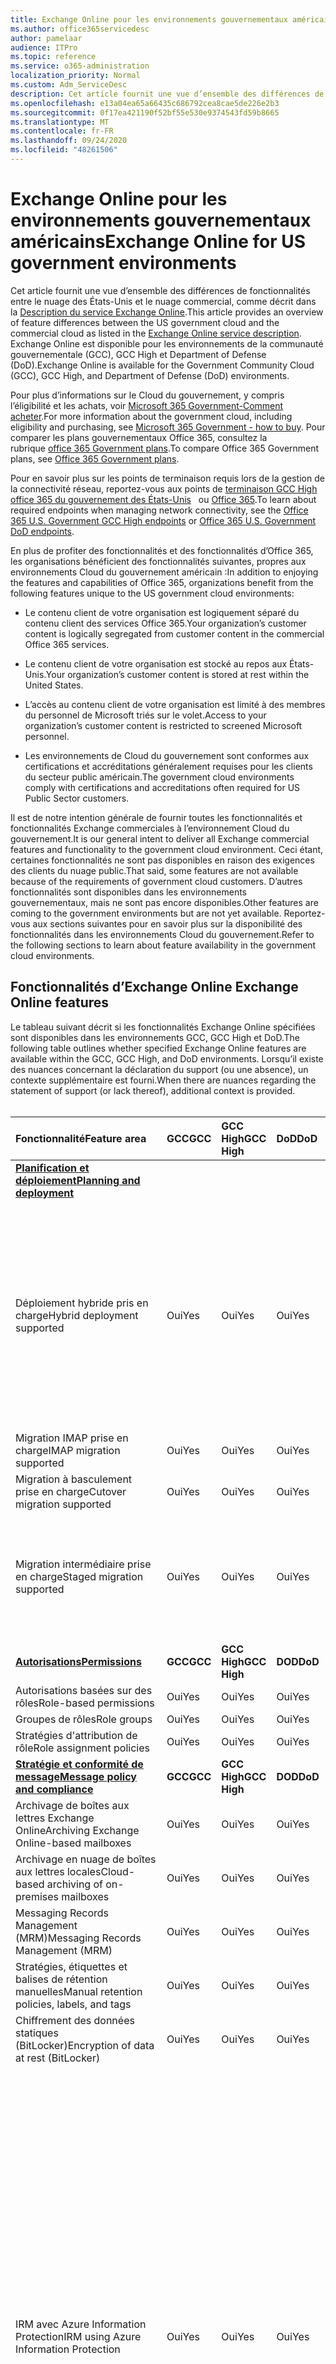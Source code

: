 ```yaml
---
title: Exchange Online pour les environnements gouvernementaux américains
ms.author: office365servicedesc
author: pamelaar
audience: ITPro
ms.topic: reference
ms.service: o365-administration
localization_priority: Normal
ms.custom: Adm_ServiceDesc
description: Cet article fournit une vue d’ensemble des différences de fonctionnalités entre le nuage des États-Unis et le nuage commercial, comme décrit dans la description du service Exchange Online.
ms.openlocfilehash: e13a04ea65a66435c686792cea8cae5de226e2b3
ms.sourcegitcommit: 0f17ea421190f52bf55e530e9374543fd59b8665
ms.translationtype: MT
ms.contentlocale: fr-FR
ms.lasthandoff: 09/24/2020
ms.locfileid: "48261506"
---
```

# <a name="exchange-online-for-us-government-environments"></a><span data-ttu-id="10309-103">Exchange Online pour les environnements gouvernementaux américains</span><span class="sxs-lookup"><span data-stu-id="10309-103">Exchange Online for US government environments</span></span>

<span data-ttu-id="10309-104">Cet article fournit une vue d’ensemble des différences de fonctionnalités entre le nuage des États-Unis et le nuage commercial, comme décrit dans la [Description du service Exchange Online](https://docs.microsoft.com/office365/servicedescriptions/exchange-online-service-description/exchange-online-service-description).</span><span class="sxs-lookup"><span data-stu-id="10309-104">This article provides an overview of feature differences between the US government cloud and the commercial cloud as listed in the [Exchange Online service description](https://docs.microsoft.com/office365/servicedescriptions/exchange-online-service-description/exchange-online-service-description).</span></span> <span data-ttu-id="10309-105">Exchange Online est disponible pour les environnements de la communauté gouvernementale (GCC), GCC High et Department of Defense (DoD).</span><span class="sxs-lookup"><span data-stu-id="10309-105">Exchange Online is available for the Government Community Cloud (GCC), GCC High, and Department of Defense (DoD) environments.</span></span>

<span data-ttu-id="10309-106">Pour plus d’informations sur le Cloud du gouvernement, y compris l’éligibilité et les achats, voir [Microsoft 365 Government-Comment acheter](https://docs.microsoft.com/office365/servicedescriptions/office-365-platform-service-description/office-365-us-government/microsoft-365-government-how-to-buy).</span><span class="sxs-lookup"><span data-stu-id="10309-106">For more information about the government cloud, including eligibility and purchasing, see [Microsoft 365 Government - how to buy](https://docs.microsoft.com/office365/servicedescriptions/office-365-platform-service-description/office-365-us-government/microsoft-365-government-how-to-buy).</span></span> <span data-ttu-id="10309-107">Pour comparer les plans gouvernementaux Office 365, consultez la rubrique [office 365 Government plans](https://www.microsoft.com/microsoft-365/government/compare-office-365-government-plans?rtc=1#EligibilityRequirements).</span><span class="sxs-lookup"><span data-stu-id="10309-107">To compare Office 365 Government plans, see [Office 365 Government plans](https://www.microsoft.com/microsoft-365/government/compare-office-365-government-plans?rtc=1#EligibilityRequirements).</span></span>

<span data-ttu-id="10309-108">Pour en savoir plus sur les points de terminaison requis lors de la gestion de la connectivité réseau, reportez-vous aux points de [terminaison GCC High office 365 du gouvernement des États-Unis](https://docs.microsoft.com/office365/enterprise/office-365-u-s-government-gcc-high-endpoints#sharepoint-online-and-onedrive-for-business)   ou [Office 365](https://docs.microsoft.com/office365/enterprise/office-365-u-s-government-dod-endpoints#sharepoint-online-and-onedrive-for-business).</span><span class="sxs-lookup"><span data-stu-id="10309-108">To learn about required endpoints when managing network connectivity, see the [Office 365 U.S. Government GCC High endpoints](https://docs.microsoft.com/office365/enterprise/office-365-u-s-government-gcc-high-endpoints#sharepoint-online-and-onedrive-for-business) or [Office 365 U.S. Government DoD endpoints](https://docs.microsoft.com/office365/enterprise/office-365-u-s-government-dod-endpoints#sharepoint-online-and-onedrive-for-business).</span></span>

<span data-ttu-id="10309-109">En plus de profiter des fonctionnalités et des fonctionnalités d’Office 365, les organisations bénéficient des fonctionnalités suivantes, propres aux environnements Cloud du gouvernement américain :</span><span class="sxs-lookup"><span data-stu-id="10309-109">In addition to enjoying the features and capabilities of Office 365, organizations benefit from the following features unique to the US government cloud environments:</span></span>

- <span data-ttu-id="10309-110">Le contenu client de votre organisation est logiquement séparé du contenu client des services Office 365.</span><span class="sxs-lookup"><span data-stu-id="10309-110">Your organization’s customer content is logically segregated from customer content in the commercial Office 365 services.</span></span>

- <span data-ttu-id="10309-111">Le contenu client de votre organisation est stocké au repos aux États-Unis.</span><span class="sxs-lookup"><span data-stu-id="10309-111">Your organization’s customer content is stored at rest within the United States.</span></span>

- <span data-ttu-id="10309-112">L’accès au contenu client de votre organisation est limité à des membres du personnel de Microsoft triés sur le volet.</span><span class="sxs-lookup"><span data-stu-id="10309-112">Access to your organization’s customer content is restricted to screened Microsoft personnel.</span></span>

- <span data-ttu-id="10309-113">Les environnements de Cloud du gouvernement sont conformes aux certifications et accréditations généralement requises pour les clients du secteur public américain.</span><span class="sxs-lookup"><span data-stu-id="10309-113">The government cloud environments comply with certifications and accreditations often required for US Public Sector customers.</span></span>

<span data-ttu-id="10309-114">Il est de notre intention générale de fournir toutes les fonctionnalités et fonctionnalités Exchange commerciales à l’environnement Cloud du gouvernement.</span><span class="sxs-lookup"><span data-stu-id="10309-114">It is our general intent to deliver all Exchange commercial features and functionality to the government cloud environment.</span></span> <span data-ttu-id="10309-115">Ceci étant, certaines fonctionnalités ne sont pas disponibles en raison des exigences des clients du nuage public.</span><span class="sxs-lookup"><span data-stu-id="10309-115">That said, some features are not available because of the requirements of government cloud customers.</span></span> <span data-ttu-id="10309-116">D’autres fonctionnalités sont disponibles dans les environnements gouvernementaux, mais ne sont pas encore disponibles.</span><span class="sxs-lookup"><span data-stu-id="10309-116">Other features are coming to the government environments but are not yet available.</span></span> <span data-ttu-id="10309-117">Reportez-vous aux sections suivantes pour en savoir plus sur la disponibilité des fonctionnalités dans les environnements Cloud du gouvernement.</span><span class="sxs-lookup"><span data-stu-id="10309-117">Refer to the following sections to learn about feature availability in the government cloud environments.</span></span>

## <a name="exchange-online-features"></a><span data-ttu-id="10309-118">Fonctionnalités d’Exchange Online </span><span class="sxs-lookup"><span data-stu-id="10309-118">Exchange Online features</span></span>

<span data-ttu-id="10309-119">Le tableau suivant décrit si les fonctionnalités Exchange Online spécifiées sont disponibles dans les environnements GCC, GCC High et DoD.</span><span class="sxs-lookup"><span data-stu-id="10309-119">The following table outlines whether specified Exchange Online features are available within the GCC, GCC High, and DoD environments.</span></span> <span data-ttu-id="10309-120">Lorsqu’il existe des nuances concernant la déclaration du support (ou une absence), un contexte supplémentaire est fourni.</span><span class="sxs-lookup"><span data-stu-id="10309-120">When there are nuances regarding the statement of support (or lack thereof), additional context is provided.</span></span><br><br>

| <span data-ttu-id="10309-121">Fonctionnalité</span><span class="sxs-lookup"><span data-stu-id="10309-121">Feature area</span></span> | <span data-ttu-id="10309-122">GCC</span><span class="sxs-lookup"><span data-stu-id="10309-122">GCC</span></span> | <span data-ttu-id="10309-123">GCC High</span><span class="sxs-lookup"><span data-stu-id="10309-123">GCC High</span></span> | <span data-ttu-id="10309-124">DoD</span><span class="sxs-lookup"><span data-stu-id="10309-124">DoD</span></span> | <span data-ttu-id="10309-125">Considérations clés</span><span class="sxs-lookup"><span data-stu-id="10309-125">Key considerations</span></span> |
|:-----|:-----|:-----|:-----|:-----|
|<span data-ttu-id="10309-126">**[Planification et déploiement](../../exchange-online-service-description/planning-and-deployment.md)**</span><span class="sxs-lookup"><span data-stu-id="10309-126">**[Planning and deployment](../../exchange-online-service-description/planning-and-deployment.md)**</span></span>|||||
|<span data-ttu-id="10309-127">Déploiement hybride pris en charge</span><span class="sxs-lookup"><span data-stu-id="10309-127">Hybrid deployment supported</span></span>|<span data-ttu-id="10309-128">Oui</span><span class="sxs-lookup"><span data-stu-id="10309-128">Yes</span></span>|<span data-ttu-id="10309-129">Oui</span><span class="sxs-lookup"><span data-stu-id="10309-129">Yes</span></span>|<span data-ttu-id="10309-130">Oui</span><span class="sxs-lookup"><span data-stu-id="10309-130">Yes</span></span>|<span data-ttu-id="10309-131">Pour la coexistence avec Exchange Server en local, Microsoft requiert l’installation d’au moins un serveur d’accès au client Exchange Server 2013 (ou Exchange Server 2016).</span><span class="sxs-lookup"><span data-stu-id="10309-131">For coexistence with Exchange Server on-premises, Microsoft requires installing at least one Exchange Server 2013 Client Access Server (or Exchange Server 2016.).</span></span> <span data-ttu-id="10309-132">Exchange Server 2010 et les versions antérieures ne sont pas pris en charge.</span><span class="sxs-lookup"><span data-stu-id="10309-132">Exchange Server 2010 and earlier are not supported.</span></span>|
|<span data-ttu-id="10309-133">Migration IMAP prise en charge</span><span class="sxs-lookup"><span data-stu-id="10309-133">IMAP migration supported</span></span>|<span data-ttu-id="10309-134">Oui</span><span class="sxs-lookup"><span data-stu-id="10309-134">Yes</span></span>|<span data-ttu-id="10309-135">Oui</span><span class="sxs-lookup"><span data-stu-id="10309-135">Yes</span></span>|<span data-ttu-id="10309-136">Oui</span><span class="sxs-lookup"><span data-stu-id="10309-136">Yes</span></span>||
|<span data-ttu-id="10309-137">Migration à basculement prise en charge</span><span class="sxs-lookup"><span data-stu-id="10309-137">Cutover migration supported</span></span>|<span data-ttu-id="10309-138">Oui</span><span class="sxs-lookup"><span data-stu-id="10309-138">Yes</span></span>|<span data-ttu-id="10309-139">Oui</span><span class="sxs-lookup"><span data-stu-id="10309-139">Yes</span></span>|<span data-ttu-id="10309-140">Oui</span><span class="sxs-lookup"><span data-stu-id="10309-140">Yes</span></span>||
|<span data-ttu-id="10309-141">Migration intermédiaire prise en charge</span><span class="sxs-lookup"><span data-stu-id="10309-141">Staged migration supported</span></span>|<span data-ttu-id="10309-142">Oui</span><span class="sxs-lookup"><span data-stu-id="10309-142">Yes</span></span>|<span data-ttu-id="10309-143">Oui</span><span class="sxs-lookup"><span data-stu-id="10309-143">Yes</span></span>|<span data-ttu-id="10309-144">Oui</span><span class="sxs-lookup"><span data-stu-id="10309-144">Yes</span></span>|<span data-ttu-id="10309-145">La migration GSuite n’est pas prise en charge pour GCC High et DoD.</span><span class="sxs-lookup"><span data-stu-id="10309-145">GSuite migration is not supported for GCC High and DoD.</span></span> <span data-ttu-id="10309-146">Pour plus d’informations, consultez <a href="https://docs.microsoft.com/exchange/mailbox-migration/perform-g-suite-migration">la rubrique effectuer une migration GSuite</a>.</span><span class="sxs-lookup"><span data-stu-id="10309-146">For more information, see <a href="https://docs.microsoft.com/exchange/mailbox-migration/perform-g-suite-migration">Perform a GSuite migration</a>.</span></span>|
|<span data-ttu-id="10309-147">**[Autorisations](../../exchange-online-service-description/permissions.md)**</span><span class="sxs-lookup"><span data-stu-id="10309-147">**[Permissions](../../exchange-online-service-description/permissions.md)**</span></span>|<span data-ttu-id="10309-148">**GCC**</span><span class="sxs-lookup"><span data-stu-id="10309-148">**GCC**</span></span>|<span data-ttu-id="10309-149">**GCC High**</span><span class="sxs-lookup"><span data-stu-id="10309-149">**GCC High**</span></span>|<span data-ttu-id="10309-150">**DOD**</span><span class="sxs-lookup"><span data-stu-id="10309-150">**DoD**</span></span>|<span data-ttu-id="10309-151">**Considérations clés**</span><span class="sxs-lookup"><span data-stu-id="10309-151">**Key considerations**</span></span>|
|<span data-ttu-id="10309-152">Autorisations basées sur des rôles</span><span class="sxs-lookup"><span data-stu-id="10309-152">Role-based permissions</span></span>|<span data-ttu-id="10309-153">Oui</span><span class="sxs-lookup"><span data-stu-id="10309-153">Yes</span></span>|<span data-ttu-id="10309-154">Oui</span><span class="sxs-lookup"><span data-stu-id="10309-154">Yes</span></span>|<span data-ttu-id="10309-155">Oui</span><span class="sxs-lookup"><span data-stu-id="10309-155">Yes</span></span>||
|<span data-ttu-id="10309-156">Groupes de rôles</span><span class="sxs-lookup"><span data-stu-id="10309-156">Role groups</span></span>|<span data-ttu-id="10309-157">Oui</span><span class="sxs-lookup"><span data-stu-id="10309-157">Yes</span></span>|<span data-ttu-id="10309-158">Oui</span><span class="sxs-lookup"><span data-stu-id="10309-158">Yes</span></span>|<span data-ttu-id="10309-159">Oui</span><span class="sxs-lookup"><span data-stu-id="10309-159">Yes</span></span>||
|<span data-ttu-id="10309-160">Stratégies d'attribution de rôle</span><span class="sxs-lookup"><span data-stu-id="10309-160">Role assignment policies</span></span>|<span data-ttu-id="10309-161">Oui</span><span class="sxs-lookup"><span data-stu-id="10309-161">Yes</span></span>|<span data-ttu-id="10309-162">Oui</span><span class="sxs-lookup"><span data-stu-id="10309-162">Yes</span></span>|<span data-ttu-id="10309-163">Oui</span><span class="sxs-lookup"><span data-stu-id="10309-163">Yes</span></span>||
|<span data-ttu-id="10309-164">**[Stratégie et conformité de message](../../exchange-online-service-description/message-policy-and-compliance.md)**</span><span class="sxs-lookup"><span data-stu-id="10309-164">**[Message policy and compliance](../../exchange-online-service-description/message-policy-and-compliance.md)**</span></span>|<span data-ttu-id="10309-165">**GCC**</span><span class="sxs-lookup"><span data-stu-id="10309-165">**GCC**</span></span>|<span data-ttu-id="10309-166">**GCC High**</span><span class="sxs-lookup"><span data-stu-id="10309-166">**GCC High**</span></span>|<span data-ttu-id="10309-167">**DOD**</span><span class="sxs-lookup"><span data-stu-id="10309-167">**DoD**</span></span>|<span data-ttu-id="10309-168">**Considérations clés**</span><span class="sxs-lookup"><span data-stu-id="10309-168">**Key considerations**</span></span>|
|<span data-ttu-id="10309-169">Archivage de boîtes aux lettres Exchange Online</span><span class="sxs-lookup"><span data-stu-id="10309-169">Archiving Exchange Online-based mailboxes</span></span>|<span data-ttu-id="10309-170">Oui</span><span class="sxs-lookup"><span data-stu-id="10309-170">Yes</span></span>|<span data-ttu-id="10309-171">Oui</span><span class="sxs-lookup"><span data-stu-id="10309-171">Yes</span></span>|<span data-ttu-id="10309-172">Oui</span><span class="sxs-lookup"><span data-stu-id="10309-172">Yes</span></span>||
|<span data-ttu-id="10309-173">Archivage en nuage de boîtes aux lettres locales</span><span class="sxs-lookup"><span data-stu-id="10309-173">Cloud-based archiving of on-premises mailboxes</span></span>|<span data-ttu-id="10309-174">Oui</span><span class="sxs-lookup"><span data-stu-id="10309-174">Yes</span></span>|<span data-ttu-id="10309-175">Oui</span><span class="sxs-lookup"><span data-stu-id="10309-175">Yes</span></span>|<span data-ttu-id="10309-176">Oui</span><span class="sxs-lookup"><span data-stu-id="10309-176">Yes</span></span>||
|<span data-ttu-id="10309-177">Messaging Records Management (MRM)</span><span class="sxs-lookup"><span data-stu-id="10309-177">Messaging Records Management (MRM)</span></span> |<span data-ttu-id="10309-178">Oui</span><span class="sxs-lookup"><span data-stu-id="10309-178">Yes</span></span>|<span data-ttu-id="10309-179">Oui</span><span class="sxs-lookup"><span data-stu-id="10309-179">Yes</span></span>|<span data-ttu-id="10309-180">Oui</span><span class="sxs-lookup"><span data-stu-id="10309-180">Yes</span></span>||
|<span data-ttu-id="10309-181">Stratégies, étiquettes et balises de rétention manuelles</span><span class="sxs-lookup"><span data-stu-id="10309-181">Manual retention policies, labels, and tags</span></span> |<span data-ttu-id="10309-182">Oui</span><span class="sxs-lookup"><span data-stu-id="10309-182">Yes</span></span>|<span data-ttu-id="10309-183">Oui</span><span class="sxs-lookup"><span data-stu-id="10309-183">Yes</span></span>|<span data-ttu-id="10309-184">Oui</span><span class="sxs-lookup"><span data-stu-id="10309-184">Yes</span></span>||
|<span data-ttu-id="10309-185">Chiffrement des données statiques (BitLocker)</span><span class="sxs-lookup"><span data-stu-id="10309-185">Encryption of data at rest (BitLocker)</span></span>|<span data-ttu-id="10309-186">Oui</span><span class="sxs-lookup"><span data-stu-id="10309-186">Yes</span></span>|<span data-ttu-id="10309-187">Oui</span><span class="sxs-lookup"><span data-stu-id="10309-187">Yes</span></span>|<span data-ttu-id="10309-188">Oui</span><span class="sxs-lookup"><span data-stu-id="10309-188">Yes</span></span>||
|<span data-ttu-id="10309-189">IRM avec Azure Information Protection</span><span class="sxs-lookup"><span data-stu-id="10309-189">IRM using Azure Information Protection</span></span>|<span data-ttu-id="10309-190">Oui</span><span class="sxs-lookup"><span data-stu-id="10309-190">Yes</span></span>|<span data-ttu-id="10309-191">Oui</span><span class="sxs-lookup"><span data-stu-id="10309-191">Yes</span></span>|<span data-ttu-id="10309-192">Oui</span><span class="sxs-lookup"><span data-stu-id="10309-192">Yes</span></span>|<span data-ttu-id="10309-193">Pour plus d’informations sur les limitations du AIP dans GCC High et DoD, voir <a href="https://docs.microsoft.com/enterprise-mobility-security/solutions/ems-aip-premium-govt-service-description">Description du service Azure information protection Premium</a>.</span><span class="sxs-lookup"><span data-stu-id="10309-193">For more information regarding limitations of AIP in GCC High and DoD, see <a href="https://docs.microsoft.com/enterprise-mobility-security/solutions/ems-aip-premium-govt-service-description">Azure Information Protection Premium Government Service Description</a>.</span></span><br><br><span data-ttu-id="10309-194">Azure information protection n’est pas inclus dans G1/F3, mais il peut être acheté en tant que module complémentaire distinct et permet d’activer les fonctionnalités de gestion des droits relatifs à l’information (IRM) prises en charge.</span><span class="sxs-lookup"><span data-stu-id="10309-194">Azure Information Protection is not included in G1/F3, but it can be purchased as a separate add-on and will enable the supported Information Rights Management (IRM) features.</span></span> <span data-ttu-id="10309-195">Certaines fonctionnalités Azure information protection nécessitent un abonnement à Office 365 ProPlus, qui n’est pas inclus dans Office 365 gouvernement G1 ou Office 365 gouvernement F3.</span><span class="sxs-lookup"><span data-stu-id="10309-195">Some Azure Information Protection features require a subscription to Office 365 ProPlus, which is not included with Office 365 Government G1 or Office 365 Government F3.</span></span>|
|<span data-ttu-id="10309-196">IRM via Windows Server AD RMS</span><span class="sxs-lookup"><span data-stu-id="10309-196">IRM using Windows Server AD RMS</span></span>|<span data-ttu-id="10309-197">Oui</span><span class="sxs-lookup"><span data-stu-id="10309-197">Yes</span></span>|<span data-ttu-id="10309-198">Oui</span><span class="sxs-lookup"><span data-stu-id="10309-198">Yes</span></span>|<span data-ttu-id="10309-199">Oui</span><span class="sxs-lookup"><span data-stu-id="10309-199">Yes</span></span>|<span data-ttu-id="10309-200">Windows Server AD RMS est un serveur local qui doit être acheté et géré séparément afin d’activer les fonctionnalités IRM prises en charge.</span><span class="sxs-lookup"><span data-stu-id="10309-200">Windows Server AD RMS is an on-premises server that must be purchased and managed separately to enable the supported IRM features.</span></span>|
|<span data-ttu-id="10309-201">Chiffrement de messages Office 365</span><span class="sxs-lookup"><span data-stu-id="10309-201">Office 365 Message Encryption</span></span>|<span data-ttu-id="10309-202">Oui</span><span class="sxs-lookup"><span data-stu-id="10309-202">Yes</span></span>|<span data-ttu-id="10309-203">Oui</span><span class="sxs-lookup"><span data-stu-id="10309-203">Yes</span></span>|<span data-ttu-id="10309-204">Oui</span><span class="sxs-lookup"><span data-stu-id="10309-204">Yes</span></span>|<span data-ttu-id="10309-205">Voir [comportement de chiffrement de messages office 365 entre les limites de la norme GCC High/DoD](#office-365-message-encryptionbehavior-across-gcc-highdod-boundary) dans cet article et les <a href="https://docs.microsoft.com/microsoft-365/compliance/ome-version-comparison#unique-characteristics-of-office-365-message-encryption-in-a-gcc-high-deployment">caractéristiques du chiffrement de messages Office 365 dans un déploiement de GCC High</a>, qui documentent le chiffrement des messages Office 365 lors de l’envoi de messages entre les utilisateurs de GCC High/DOD et non-GCC High/DoD.</span><span class="sxs-lookup"><span data-stu-id="10309-205">See [Office 365 Message Encryption behavior across GCC High/DoD boundary](#office-365-message-encryptionbehavior-across-gcc-highdod-boundary) in this article and <a href="https://docs.microsoft.com/microsoft-365/compliance/ome-version-comparison#unique-characteristics-of-office-365-message-encryption-in-a-gcc-high-deployment">Unique characteristics of Office 365 Message Encryption in a GCC High deployment</a>, which document behavioral nuances of Office 365 Message Encryption when sending messages between GCC High/DoD and non-GCC High/DoD users.</span></span>|
|<span data-ttu-id="10309-206">Clé client</span><span class="sxs-lookup"><span data-stu-id="10309-206">Customer Key</span></span>|<span data-ttu-id="10309-207">Oui</span><span class="sxs-lookup"><span data-stu-id="10309-207">Yes</span></span>|<span data-ttu-id="10309-208">Oui</span><span class="sxs-lookup"><span data-stu-id="10309-208">Yes</span></span>|<span data-ttu-id="10309-209">Oui</span><span class="sxs-lookup"><span data-stu-id="10309-209">Yes</span></span>|<span data-ttu-id="10309-210">Nécessite un plan de service G5.</span><span class="sxs-lookup"><span data-stu-id="10309-210">Requires G5 service plan.</span></span>|
|<span data-ttu-id="10309-211">S/MIME</span><span class="sxs-lookup"><span data-stu-id="10309-211">S/MIME</span></span>|<span data-ttu-id="10309-212">Oui</span><span class="sxs-lookup"><span data-stu-id="10309-212">Yes</span></span>|<span data-ttu-id="10309-213">Oui</span><span class="sxs-lookup"><span data-stu-id="10309-213">Yes</span></span>|<span data-ttu-id="10309-214">Oui</span><span class="sxs-lookup"><span data-stu-id="10309-214">Yes</span></span>||
|<span data-ttu-id="10309-215">Conservation inaltérable et conservation pour litige</span><span class="sxs-lookup"><span data-stu-id="10309-215">In-Place Hold and Litigation Hold</span></span>|<span data-ttu-id="10309-216">Oui</span><span class="sxs-lookup"><span data-stu-id="10309-216">Yes</span></span>|<span data-ttu-id="10309-217">Oui</span><span class="sxs-lookup"><span data-stu-id="10309-217">Yes</span></span>|<span data-ttu-id="10309-218">Oui</span><span class="sxs-lookup"><span data-stu-id="10309-218">Yes</span></span>|<span data-ttu-id="10309-219">Nécessite un plan de service G3 ou G5.</span><span class="sxs-lookup"><span data-stu-id="10309-219">Requires G3 or G5 service plan.</span></span>|
|<span data-ttu-id="10309-220">Découverte électronique locale</span><span class="sxs-lookup"><span data-stu-id="10309-220">In-Place eDiscovery</span></span>|<span data-ttu-id="10309-221">Oui</span><span class="sxs-lookup"><span data-stu-id="10309-221">Yes</span></span>|<span data-ttu-id="10309-222">Oui</span><span class="sxs-lookup"><span data-stu-id="10309-222">Yes</span></span>|<span data-ttu-id="10309-223">Oui</span><span class="sxs-lookup"><span data-stu-id="10309-223">Yes</span></span>||
|<span data-ttu-id="10309-224">Règles de flux de messagerie</span><span class="sxs-lookup"><span data-stu-id="10309-224">Mail flow rules</span></span>|<span data-ttu-id="10309-225">Oui</span><span class="sxs-lookup"><span data-stu-id="10309-225">Yes</span></span>|<span data-ttu-id="10309-226">Oui</span><span class="sxs-lookup"><span data-stu-id="10309-226">Yes</span></span>|<span data-ttu-id="10309-227">Oui</span><span class="sxs-lookup"><span data-stu-id="10309-227">Yes</span></span>||
|<span data-ttu-id="10309-228">Protection contre la perte de données</span><span class="sxs-lookup"><span data-stu-id="10309-228">Data loss prevention</span></span>|<span data-ttu-id="10309-229">Oui</span><span class="sxs-lookup"><span data-stu-id="10309-229">Yes</span></span>|<span data-ttu-id="10309-230">Oui</span><span class="sxs-lookup"><span data-stu-id="10309-230">Yes</span></span>|<span data-ttu-id="10309-231">Oui</span><span class="sxs-lookup"><span data-stu-id="10309-231">Yes</span></span>|<span data-ttu-id="10309-232">Nécessite un plan de service G3 ou G5.</span><span class="sxs-lookup"><span data-stu-id="10309-232">Requires G3 or G5 service plan.</span></span>|
|<span data-ttu-id="10309-233">Journalisation</span><span class="sxs-lookup"><span data-stu-id="10309-233">Journaling</span></span>|<span data-ttu-id="10309-234">Oui</span><span class="sxs-lookup"><span data-stu-id="10309-234">Yes</span></span>|<span data-ttu-id="10309-235">Oui</span><span class="sxs-lookup"><span data-stu-id="10309-235">Yes</span></span>|<span data-ttu-id="10309-236">Oui</span><span class="sxs-lookup"><span data-stu-id="10309-236">Yes</span></span>||
|<span data-ttu-id="10309-237">**[Protection contre le courrier indésirable et les programmes malveillants](../../exchange-online-service-description/anti-spam-and-anti-malware-protection.md)**</span><span class="sxs-lookup"><span data-stu-id="10309-237">**[Anti-spam and anti-malware protection](../../exchange-online-service-description/anti-spam-and-anti-malware-protection.md)**</span></span>|<span data-ttu-id="10309-238">**GCC**</span><span class="sxs-lookup"><span data-stu-id="10309-238">**GCC**</span></span>|<span data-ttu-id="10309-239">**GCC High**</span><span class="sxs-lookup"><span data-stu-id="10309-239">**GCC High**</span></span>|<span data-ttu-id="10309-240">**DOD**</span><span class="sxs-lookup"><span data-stu-id="10309-240">**DoD**</span></span>|<span data-ttu-id="10309-241">**Considérations clés**</span><span class="sxs-lookup"><span data-stu-id="10309-241">**Key considerations**</span></span>|
|<span data-ttu-id="10309-242">Protection anti-courrier indésirable intégrée</span><span class="sxs-lookup"><span data-stu-id="10309-242">Built-in anti-spam protection</span></span>|<span data-ttu-id="10309-243">Oui</span><span class="sxs-lookup"><span data-stu-id="10309-243">Yes</span></span>|<span data-ttu-id="10309-244">Oui</span><span class="sxs-lookup"><span data-stu-id="10309-244">Yes</span></span>|<span data-ttu-id="10309-245">Oui</span><span class="sxs-lookup"><span data-stu-id="10309-245">Yes</span></span>||
|<span data-ttu-id="10309-246">Customize anti-spam policies</span><span class="sxs-lookup"><span data-stu-id="10309-246">Customize anti-spam policies</span></span>|<span data-ttu-id="10309-247">Oui</span><span class="sxs-lookup"><span data-stu-id="10309-247">Yes</span></span>|<span data-ttu-id="10309-248">Oui</span><span class="sxs-lookup"><span data-stu-id="10309-248">Yes</span></span>|<span data-ttu-id="10309-249">Oui</span><span class="sxs-lookup"><span data-stu-id="10309-249">Yes</span></span>||
|<span data-ttu-id="10309-250">Protection anti-programme malveillant intégrée</span><span class="sxs-lookup"><span data-stu-id="10309-250">Built-in anti-malware protection</span></span>|<span data-ttu-id="10309-251">Oui</span><span class="sxs-lookup"><span data-stu-id="10309-251">Yes</span></span>|<span data-ttu-id="10309-252">Oui</span><span class="sxs-lookup"><span data-stu-id="10309-252">Yes</span></span>|<span data-ttu-id="10309-253">Oui</span><span class="sxs-lookup"><span data-stu-id="10309-253">Yes</span></span>||
|<span data-ttu-id="10309-254">Customize anti-malware policies</span><span class="sxs-lookup"><span data-stu-id="10309-254">Customize anti-malware policies</span></span>|<span data-ttu-id="10309-255">Oui</span><span class="sxs-lookup"><span data-stu-id="10309-255">Yes</span></span>|<span data-ttu-id="10309-256">Oui</span><span class="sxs-lookup"><span data-stu-id="10309-256">Yes</span></span>|<span data-ttu-id="10309-257">Oui</span><span class="sxs-lookup"><span data-stu-id="10309-257">Yes</span></span>||
|<span data-ttu-id="10309-258">Quarantaine - gestion par l'administrateur</span><span class="sxs-lookup"><span data-stu-id="10309-258">Quarantine - administrator management</span></span>|<span data-ttu-id="10309-259">Oui</span><span class="sxs-lookup"><span data-stu-id="10309-259">Yes</span></span>|<span data-ttu-id="10309-260">Oui</span><span class="sxs-lookup"><span data-stu-id="10309-260">Yes</span></span>|<span data-ttu-id="10309-261">Oui</span><span class="sxs-lookup"><span data-stu-id="10309-261">Yes</span></span>||
|<span data-ttu-id="10309-262">Quarantaine - autogestion par l'utilisateur final</span><span class="sxs-lookup"><span data-stu-id="10309-262">Quarantine - end-user self-management</span></span>|<span data-ttu-id="10309-263">Oui</span><span class="sxs-lookup"><span data-stu-id="10309-263">Yes</span></span>|<span data-ttu-id="10309-264">Oui</span><span class="sxs-lookup"><span data-stu-id="10309-264">Yes</span></span>|<span data-ttu-id="10309-265">Oui</span><span class="sxs-lookup"><span data-stu-id="10309-265">Yes</span></span>||
|<span data-ttu-id="10309-266">Protection avancée contre les menaces</span><span class="sxs-lookup"><span data-stu-id="10309-266">Advanced Threat Protection</span></span>|<span data-ttu-id="10309-267">Oui</span><span class="sxs-lookup"><span data-stu-id="10309-267">Yes</span></span>|<span data-ttu-id="10309-268">Oui</span><span class="sxs-lookup"><span data-stu-id="10309-268">Yes</span></span>|<span data-ttu-id="10309-269">Oui</span><span class="sxs-lookup"><span data-stu-id="10309-269">Yes</span></span>|<span data-ttu-id="10309-270">Nécessite un plan de service G5 (ou un achat de module complémentaire).</span><span class="sxs-lookup"><span data-stu-id="10309-270">Requires G5 Service plan (or purchase of add-on).</span></span><br><br><span data-ttu-id="10309-271">La protection anti-hameçonnage pour l’emprunt d’identité d’utilisateur et de domaine et l’aide à l’usurpation n’est pas encore disponible dans GCC High et DoD.</span><span class="sxs-lookup"><span data-stu-id="10309-271">Anti-phishing for user and domain impersonation and spoof intelligence are not yet available in GCC High and DoD.</span></span>|
|<span data-ttu-id="10309-272">**[Flux de messagerie](../../exchange-online-service-description/mail-flow.md)**</span><span class="sxs-lookup"><span data-stu-id="10309-272">**[Mail flow](../../exchange-online-service-description/mail-flow.md)**</span></span>|<span data-ttu-id="10309-273">**GCC**</span><span class="sxs-lookup"><span data-stu-id="10309-273">**GCC**</span></span>|<span data-ttu-id="10309-274">**GCC High**</span><span class="sxs-lookup"><span data-stu-id="10309-274">**GCC High**</span></span>|<span data-ttu-id="10309-275">**DOD**</span><span class="sxs-lookup"><span data-stu-id="10309-275">**DoD**</span></span>|<span data-ttu-id="10309-276">**Considérations clés**</span><span class="sxs-lookup"><span data-stu-id="10309-276">**Key considerations**</span></span>|
|<span data-ttu-id="10309-277">Routage personnalisé du courrier sortant</span><span class="sxs-lookup"><span data-stu-id="10309-277">Custom routing of outbound mail</span></span>|<span data-ttu-id="10309-278">Oui</span><span class="sxs-lookup"><span data-stu-id="10309-278">Yes</span></span>|<span data-ttu-id="10309-279">Oui</span><span class="sxs-lookup"><span data-stu-id="10309-279">Yes</span></span>|<span data-ttu-id="10309-280">Oui</span><span class="sxs-lookup"><span data-stu-id="10309-280">Yes</span></span>||
|<span data-ttu-id="10309-281">Secure messaging with a trusted partner</span><span class="sxs-lookup"><span data-stu-id="10309-281">Secure messaging with a trusted partner</span></span>|<span data-ttu-id="10309-282">Oui</span><span class="sxs-lookup"><span data-stu-id="10309-282">Yes</span></span>|<span data-ttu-id="10309-283">Oui</span><span class="sxs-lookup"><span data-stu-id="10309-283">Yes</span></span>|<span data-ttu-id="10309-284">Oui</span><span class="sxs-lookup"><span data-stu-id="10309-284">Yes</span></span>||
|<span data-ttu-id="10309-285">Conditional mail routing</span><span class="sxs-lookup"><span data-stu-id="10309-285">Conditional mail routing</span></span>|<span data-ttu-id="10309-286">Oui</span><span class="sxs-lookup"><span data-stu-id="10309-286">Yes</span></span>|<span data-ttu-id="10309-287">Oui</span><span class="sxs-lookup"><span data-stu-id="10309-287">Yes</span></span>|<span data-ttu-id="10309-288">Oui</span><span class="sxs-lookup"><span data-stu-id="10309-288">Yes</span></span>||
|<span data-ttu-id="10309-289">Ajout d’un partenaire à une liste sécurisée entrante</span><span class="sxs-lookup"><span data-stu-id="10309-289">Adding a partner to an inbound safe list</span></span>|<span data-ttu-id="10309-290">Oui</span><span class="sxs-lookup"><span data-stu-id="10309-290">Yes</span></span>|<span data-ttu-id="10309-291">Oui</span><span class="sxs-lookup"><span data-stu-id="10309-291">Yes</span></span>|<span data-ttu-id="10309-292">Oui</span><span class="sxs-lookup"><span data-stu-id="10309-292">Yes</span></span>||
|<span data-ttu-id="10309-293">Routage de messagerie hybride</span><span class="sxs-lookup"><span data-stu-id="10309-293">Hybrid email routing</span></span>|<span data-ttu-id="10309-294">Oui</span><span class="sxs-lookup"><span data-stu-id="10309-294">Yes</span></span>|<span data-ttu-id="10309-295">Oui</span><span class="sxs-lookup"><span data-stu-id="10309-295">Yes</span></span>|<span data-ttu-id="10309-296">Oui</span><span class="sxs-lookup"><span data-stu-id="10309-296">Yes</span></span>||
|<span data-ttu-id="10309-297">**[Destinataires](../../exchange-online-service-description/recipients.md)**</span><span class="sxs-lookup"><span data-stu-id="10309-297">**[Recipients](../../exchange-online-service-description/recipients.md)**</span></span>|<span data-ttu-id="10309-298">**GCC**</span><span class="sxs-lookup"><span data-stu-id="10309-298">**GCC**</span></span>|<span data-ttu-id="10309-299">**GCC High**</span><span class="sxs-lookup"><span data-stu-id="10309-299">**GCC High**</span></span>|<span data-ttu-id="10309-300">**DOD**</span><span class="sxs-lookup"><span data-stu-id="10309-300">**DoD**</span></span>|<span data-ttu-id="10309-301">**Considérations clés**</span><span class="sxs-lookup"><span data-stu-id="10309-301">**Key considerations**</span></span>|
|<span data-ttu-id="10309-302">Alertes de capacité</span><span class="sxs-lookup"><span data-stu-id="10309-302">Capacity alerts</span></span>|<span data-ttu-id="10309-303">Oui</span><span class="sxs-lookup"><span data-stu-id="10309-303">Yes</span></span>|<span data-ttu-id="10309-304">Oui</span><span class="sxs-lookup"><span data-stu-id="10309-304">Yes</span></span>|<span data-ttu-id="10309-305">Oui</span><span class="sxs-lookup"><span data-stu-id="10309-305">Yes</span></span>||
|<span data-ttu-id="10309-306">Courrier non trié</span><span class="sxs-lookup"><span data-stu-id="10309-306">Clutter</span></span>|<span data-ttu-id="10309-307">Oui</span><span class="sxs-lookup"><span data-stu-id="10309-307">Yes</span></span>|<span data-ttu-id="10309-308">Oui</span><span class="sxs-lookup"><span data-stu-id="10309-308">Yes</span></span>|<span data-ttu-id="10309-309">Oui</span><span class="sxs-lookup"><span data-stu-id="10309-309">Yes</span></span>||
|<span data-ttu-id="10309-310">MailTips</span><span class="sxs-lookup"><span data-stu-id="10309-310">MailTips</span></span>|<span data-ttu-id="10309-311">Oui</span><span class="sxs-lookup"><span data-stu-id="10309-311">Yes</span></span>|<span data-ttu-id="10309-312">Oui</span><span class="sxs-lookup"><span data-stu-id="10309-312">Yes</span></span>|<span data-ttu-id="10309-313">Oui</span><span class="sxs-lookup"><span data-stu-id="10309-313">Yes</span></span>||
|<span data-ttu-id="10309-314">Accès délégué</span><span class="sxs-lookup"><span data-stu-id="10309-314">Delegate access</span></span>|<span data-ttu-id="10309-315">Oui</span><span class="sxs-lookup"><span data-stu-id="10309-315">Yes</span></span>|<span data-ttu-id="10309-316">Oui</span><span class="sxs-lookup"><span data-stu-id="10309-316">Yes</span></span>|<span data-ttu-id="10309-317">Oui</span><span class="sxs-lookup"><span data-stu-id="10309-317">Yes</span></span>||
|<span data-ttu-id="10309-318">Règles de la boîte de réception</span><span class="sxs-lookup"><span data-stu-id="10309-318">Inbox rules</span></span>|<span data-ttu-id="10309-319">Oui</span><span class="sxs-lookup"><span data-stu-id="10309-319">Yes</span></span>|<span data-ttu-id="10309-320">Oui</span><span class="sxs-lookup"><span data-stu-id="10309-320">Yes</span></span>|<span data-ttu-id="10309-321">Oui</span><span class="sxs-lookup"><span data-stu-id="10309-321">Yes</span></span>||
|<span data-ttu-id="10309-322">Comptes connectés</span><span class="sxs-lookup"><span data-stu-id="10309-322">Connected accounts</span></span>|<span data-ttu-id="10309-323">Oui</span><span class="sxs-lookup"><span data-stu-id="10309-323">Yes</span></span>|<span data-ttu-id="10309-324">Non</span><span class="sxs-lookup"><span data-stu-id="10309-324">No</span></span>|<span data-ttu-id="10309-325">Non</span><span class="sxs-lookup"><span data-stu-id="10309-325">No</span></span>|<span data-ttu-id="10309-326">Cette fonctionnalité n’est pas prise en charge dans GCC High ou DoD en raison de restrictions sur les connexions sortantes vers des services tiers.</span><span class="sxs-lookup"><span data-stu-id="10309-326">This feature is not supported in GCC High or DoD due to restrictions on outbound connections to third-party services.</span></span> <span data-ttu-id="10309-327">Pour plus d’informations sur les fonctionnalités affectées, consultez la rubrique [Connectivity with tiers services](#connectivity-with-third-party-services) dans cet article.</span><span class="sxs-lookup"><span data-stu-id="10309-327">For more information about features impacted, see [Connectivity with third-party services](#connectivity-with-third-party-services) in this article.</span></span>|
|<span data-ttu-id="10309-328">Boîtes aux lettres inactives</span><span class="sxs-lookup"><span data-stu-id="10309-328">Inactive mailboxes</span></span>|<span data-ttu-id="10309-329">Oui</span><span class="sxs-lookup"><span data-stu-id="10309-329">Yes</span></span>|<span data-ttu-id="10309-330">Oui</span><span class="sxs-lookup"><span data-stu-id="10309-330">Yes</span></span>|<span data-ttu-id="10309-331">Oui</span><span class="sxs-lookup"><span data-stu-id="10309-331">Yes</span></span>|<span data-ttu-id="10309-332">Nécessite un plan de service G3 ou G5.</span><span class="sxs-lookup"><span data-stu-id="10309-332">Requires G3 or G5 service plan.</span></span>|
|<span data-ttu-id="10309-333">Carnet d'adresses en mode hors connexion</span><span class="sxs-lookup"><span data-stu-id="10309-333">Offline address book</span></span>|<span data-ttu-id="10309-334">Oui</span><span class="sxs-lookup"><span data-stu-id="10309-334">Yes</span></span>|<span data-ttu-id="10309-335">Oui</span><span class="sxs-lookup"><span data-stu-id="10309-335">Yes</span></span>|<span data-ttu-id="10309-336">Oui</span><span class="sxs-lookup"><span data-stu-id="10309-336">Yes</span></span>||
|<span data-ttu-id="10309-337">Stratégies de carnet d’adresses</span><span class="sxs-lookup"><span data-stu-id="10309-337">Address book policies</span></span>|<span data-ttu-id="10309-338">Oui</span><span class="sxs-lookup"><span data-stu-id="10309-338">Yes</span></span>|<span data-ttu-id="10309-339">Oui</span><span class="sxs-lookup"><span data-stu-id="10309-339">Yes</span></span>|<span data-ttu-id="10309-340">Oui</span><span class="sxs-lookup"><span data-stu-id="10309-340">Yes</span></span>||
|<span data-ttu-id="10309-341">Carnet d'adresses hiérarchique</span><span class="sxs-lookup"><span data-stu-id="10309-341">Hierarchical address book</span></span>|<span data-ttu-id="10309-342">Oui</span><span class="sxs-lookup"><span data-stu-id="10309-342">Yes</span></span>|<span data-ttu-id="10309-343">Oui</span><span class="sxs-lookup"><span data-stu-id="10309-343">Yes</span></span>|<span data-ttu-id="10309-344">Oui</span><span class="sxs-lookup"><span data-stu-id="10309-344">Yes</span></span>||
|<span data-ttu-id="10309-345">Listes d’adresses et liste d’adresses globale</span><span class="sxs-lookup"><span data-stu-id="10309-345">Address lists and global address list</span></span>|<span data-ttu-id="10309-346">Oui</span><span class="sxs-lookup"><span data-stu-id="10309-346">Yes</span></span>|<span data-ttu-id="10309-347">Oui</span><span class="sxs-lookup"><span data-stu-id="10309-347">Yes</span></span>|<span data-ttu-id="10309-348">Oui</span><span class="sxs-lookup"><span data-stu-id="10309-348">Yes</span></span>||
|<span data-ttu-id="10309-349">Groupes Office 365</span><span class="sxs-lookup"><span data-stu-id="10309-349">Office 365 Groups</span></span>|<span data-ttu-id="10309-350">Oui</span><span class="sxs-lookup"><span data-stu-id="10309-350">Yes</span></span>|<span data-ttu-id="10309-351">Oui</span><span class="sxs-lookup"><span data-stu-id="10309-351">Yes</span></span>|<span data-ttu-id="10309-352">Oui</span><span class="sxs-lookup"><span data-stu-id="10309-352">Yes</span></span>|<span data-ttu-id="10309-353">L’accès invité aux groupes Office 365 n’est pas pris en charge dans les environnements GCC High et DoD.</span><span class="sxs-lookup"><span data-stu-id="10309-353">Guest access to Office 365 groups is not supported in GCC High and DoD environments.</span></span> <span data-ttu-id="10309-354">Pour plus d’informations, consultez la rubrique <a href="https://docs.microsoft.com/azure/azure-government/documentation-government-services-securityandidentity">Azure Governance Security + Identity</a>.</span><span class="sxs-lookup"><span data-stu-id="10309-354">For more information, see <a href="https://docs.microsoft.com/azure/azure-government/documentation-government-services-securityandidentity">Azure Government Security + Identity</a>.</span></span>|
|<span data-ttu-id="10309-355">Groupes de distribution</span><span class="sxs-lookup"><span data-stu-id="10309-355">Distribution Groups</span></span>|<span data-ttu-id="10309-356">Oui</span><span class="sxs-lookup"><span data-stu-id="10309-356">Yes</span></span>|<span data-ttu-id="10309-357">Oui</span><span class="sxs-lookup"><span data-stu-id="10309-357">Yes</span></span>|<span data-ttu-id="10309-358">Oui</span><span class="sxs-lookup"><span data-stu-id="10309-358">Yes</span></span>||
|<span data-ttu-id="10309-359">Contacts externes (globaux)</span><span class="sxs-lookup"><span data-stu-id="10309-359">External contacts (global)</span></span>|<span data-ttu-id="10309-360">Oui</span><span class="sxs-lookup"><span data-stu-id="10309-360">Yes</span></span>|<span data-ttu-id="10309-361">Oui</span><span class="sxs-lookup"><span data-stu-id="10309-361">Yes</span></span>|<span data-ttu-id="10309-362">Oui</span><span class="sxs-lookup"><span data-stu-id="10309-362">Yes</span></span>|<span data-ttu-id="10309-363">Soumis aux limitations de collaboration de relation d’organisation dans les environnements GCC High et DoD.</span><span class="sxs-lookup"><span data-stu-id="10309-363">Subject to org-relationship collaboration limitations in GCC High and DoD environments.</span></span> |
|<span data-ttu-id="10309-364">Liaison de contacts avec les réseaux sociaux</span><span class="sxs-lookup"><span data-stu-id="10309-364">Contact linking with social networks</span></span>|<span data-ttu-id="10309-365">Oui</span><span class="sxs-lookup"><span data-stu-id="10309-365">Yes</span></span>|<span data-ttu-id="10309-366">Non</span><span class="sxs-lookup"><span data-stu-id="10309-366">No</span></span>|<span data-ttu-id="10309-367">Non</span><span class="sxs-lookup"><span data-stu-id="10309-367">No</span></span>|<span data-ttu-id="10309-368">Cette fonctionnalité n’est pas prise en charge dans GCC High ou DoD.</span><span class="sxs-lookup"><span data-stu-id="10309-368">This feature is not supported in GCC High or DoD.</span></span>|
|<span data-ttu-id="10309-369">Boîtes aux lettres de ressources</span><span class="sxs-lookup"><span data-stu-id="10309-369">Resource mailboxes</span></span>|<span data-ttu-id="10309-370">Oui</span><span class="sxs-lookup"><span data-stu-id="10309-370">Yes</span></span>|<span data-ttu-id="10309-371">Oui</span><span class="sxs-lookup"><span data-stu-id="10309-371">Yes</span></span>|<span data-ttu-id="10309-372">Oui</span><span class="sxs-lookup"><span data-stu-id="10309-372">Yes</span></span>||
|<span data-ttu-id="10309-373">Gestion des salles de conférence</span><span class="sxs-lookup"><span data-stu-id="10309-373">Conference room management</span></span>|<span data-ttu-id="10309-374">Oui</span><span class="sxs-lookup"><span data-stu-id="10309-374">Yes</span></span>|<span data-ttu-id="10309-375">Oui</span><span class="sxs-lookup"><span data-stu-id="10309-375">Yes</span></span>|<span data-ttu-id="10309-376">Oui</span><span class="sxs-lookup"><span data-stu-id="10309-376">Yes</span></span>||
|<span data-ttu-id="10309-377">Réponses d’absence du Bureau</span><span class="sxs-lookup"><span data-stu-id="10309-377">Out-of-office replies</span></span>|<span data-ttu-id="10309-378">Oui</span><span class="sxs-lookup"><span data-stu-id="10309-378">Yes</span></span>|<span data-ttu-id="10309-379">Oui</span><span class="sxs-lookup"><span data-stu-id="10309-379">Yes</span></span>|<span data-ttu-id="10309-380">Oui</span><span class="sxs-lookup"><span data-stu-id="10309-380">Yes</span></span>||
|<span data-ttu-id="10309-381">Partage de calendriers Internet</span><span class="sxs-lookup"><span data-stu-id="10309-381">Internet Calendar sharing</span></span>|<span data-ttu-id="10309-382">Oui</span><span class="sxs-lookup"><span data-stu-id="10309-382">Yes</span></span>|<span data-ttu-id="10309-383">Non</span><span class="sxs-lookup"><span data-stu-id="10309-383">No</span></span>|<span data-ttu-id="10309-384">Non</span><span class="sxs-lookup"><span data-stu-id="10309-384">No</span></span>|<span data-ttu-id="10309-385">Dans GCC High, le partage/la publication de calendrier Internet fonctionne pour la connexion entrante aux calendriers partagés par les utilisateurs de GCC High, mais pas pour les utilisateurs très élevés qui se connectent à un calendrier partagé en dehors de GCC High.</span><span class="sxs-lookup"><span data-stu-id="10309-385">In GCC High, Internet Calendar publishing/sharing works for inbound connection to calendars shared by GCC High users, but not for GCC High users connecting outbound to a shared calendar outside of GCC High.</span></span><br><br><span data-ttu-id="10309-386">En DoD, le partage de calendrier Internet n’est pas pris en charge en raison de la condition requise pour la liste des connexions entrantes/sortantes autorisées dans cet environnement.</span><span class="sxs-lookup"><span data-stu-id="10309-386">In DoD–Internet Calendar sharing is not supported due to the requirement for inbound/outbound connection allow listing in that environment.</span></span>|
|<span data-ttu-id="10309-387">**[Fonctions de rapport et outils de dépannage](../../exchange-online-service-description/reporting-features-and-troubleshooting-tools.md)**</span><span class="sxs-lookup"><span data-stu-id="10309-387">**[Reporting features and troubleshooting tools](../../exchange-online-service-description/reporting-features-and-troubleshooting-tools.md)**</span></span>|<span data-ttu-id="10309-388">**GCC**</span><span class="sxs-lookup"><span data-stu-id="10309-388">**GCC**</span></span>|<span data-ttu-id="10309-389">**GCC High**</span><span class="sxs-lookup"><span data-stu-id="10309-389">**GCC High**</span></span>|<span data-ttu-id="10309-390">**DOD**</span><span class="sxs-lookup"><span data-stu-id="10309-390">**DoD**</span></span>|<span data-ttu-id="10309-391">**Considérations clés**</span><span class="sxs-lookup"><span data-stu-id="10309-391">**Key considerations**</span></span>|
|<span data-ttu-id="10309-392">Rapports du centre d’administration Microsoft 365</span><span class="sxs-lookup"><span data-stu-id="10309-392">Microsoft 365 admin center reports</span></span>|<span data-ttu-id="10309-393">Oui</span><span class="sxs-lookup"><span data-stu-id="10309-393">Yes</span></span>|<span data-ttu-id="10309-394">Oui</span><span class="sxs-lookup"><span data-stu-id="10309-394">Yes</span></span>|<span data-ttu-id="10309-395">Non</span><span class="sxs-lookup"><span data-stu-id="10309-395">No</span></span>|<span data-ttu-id="10309-396">Rapports non disponibles pour DoD.</span><span class="sxs-lookup"><span data-stu-id="10309-396">Reports not available for DoD.</span></span> <span data-ttu-id="10309-397">Reportez-vous à la section fonctionnalités de la <a href="https://docs.microsoft.com/office365/servicedescriptions/office-365-platform-service-description/office-365-us-government/office-365-us-government#platform-features">plateforme</a> de la description du service Office 365 pour le gouvernement américain pour les mises à jour/disponibilité actuelle.</span><span class="sxs-lookup"><span data-stu-id="10309-397">Refer to the <a href="https://docs.microsoft.com/office365/servicedescriptions/office-365-platform-service-description/office-365-us-government/office-365-us-government#platform-features">platform features</a> section of the Office 365 US Government service description for updates/current availability.</span></span>|
|<span data-ttu-id="10309-398">Rapports de services Web</span><span class="sxs-lookup"><span data-stu-id="10309-398">Web Services reports</span></span>|<span data-ttu-id="10309-399">Oui</span><span class="sxs-lookup"><span data-stu-id="10309-399">Yes</span></span>|<span data-ttu-id="10309-400">Oui</span><span class="sxs-lookup"><span data-stu-id="10309-400">Yes</span></span>|<span data-ttu-id="10309-401">Non</span><span class="sxs-lookup"><span data-stu-id="10309-401">No</span></span>|<span data-ttu-id="10309-402">Rapports non disponibles pour DoD.</span><span class="sxs-lookup"><span data-stu-id="10309-402">Reports not available for DoD.</span></span> <span data-ttu-id="10309-403">Reportez-vous à la section fonctionnalités de la <a href="https://docs.microsoft.com/office365/servicedescriptions/office-365-platform-service-description/office-365-us-government/office-365-us-government#platform-features">plateforme</a> de la description du service Office 365 pour le gouvernement américain pour les mises à jour/disponibilité actuelle.</span><span class="sxs-lookup"><span data-stu-id="10309-403">Refer to the <a href="https://docs.microsoft.com/office365/servicedescriptions/office-365-platform-service-description/office-365-us-government/office-365-us-government#platform-features">platform features</a> section of the Office 365 US Government service description for updates/current availability.</span></span>|
|<span data-ttu-id="10309-404">Message trace</span><span class="sxs-lookup"><span data-stu-id="10309-404">Message trace</span></span>|<span data-ttu-id="10309-405">Oui</span><span class="sxs-lookup"><span data-stu-id="10309-405">Yes</span></span>|<span data-ttu-id="10309-406">Oui</span><span class="sxs-lookup"><span data-stu-id="10309-406">Yes</span></span>|<span data-ttu-id="10309-407">Oui</span><span class="sxs-lookup"><span data-stu-id="10309-407">Yes</span></span>||
|<span data-ttu-id="10309-408">Rapports d’audit</span><span class="sxs-lookup"><span data-stu-id="10309-408">Auditing reports</span></span>|<span data-ttu-id="10309-409">Oui</span><span class="sxs-lookup"><span data-stu-id="10309-409">Yes</span></span>|<span data-ttu-id="10309-410">Oui</span><span class="sxs-lookup"><span data-stu-id="10309-410">Yes</span></span>|<span data-ttu-id="10309-411">Non</span><span class="sxs-lookup"><span data-stu-id="10309-411">No</span></span>|<span data-ttu-id="10309-412">Rapports non disponibles pour DoD.</span><span class="sxs-lookup"><span data-stu-id="10309-412">Reports not available for DoD.</span></span> <span data-ttu-id="10309-413">Reportez-vous à la section fonctionnalités de la <a href="https://docs.microsoft.com/office365/servicedescriptions/office-365-platform-service-description/office-365-us-government/office-365-us-government#platform-features">plateforme</a> de la description du service Office 365 pour le gouvernement américain pour les mises à jour/disponibilité actuelle.</span><span class="sxs-lookup"><span data-stu-id="10309-413">Refer to the <a href="https://docs.microsoft.com/office365/servicedescriptions/office-365-platform-service-description/office-365-us-government/office-365-us-government#platform-features">platform features</a> section of the Office 365 US Government service description for updates/current availability.</span></span>|
|<span data-ttu-id="10309-414">Rapports de messagerie unifiée</span><span class="sxs-lookup"><span data-stu-id="10309-414">Unified Messaging reports</span></span>|<span data-ttu-id="10309-415">Oui</span><span class="sxs-lookup"><span data-stu-id="10309-415">Yes</span></span>|<span data-ttu-id="10309-416">Non</span><span class="sxs-lookup"><span data-stu-id="10309-416">No</span></span>|<span data-ttu-id="10309-417">Non</span><span class="sxs-lookup"><span data-stu-id="10309-417">No</span></span>||
|<span data-ttu-id="10309-418">**[Partage et collaboration](../../exchange-online-service-description/sharing-and-collaboration.md)**</span><span class="sxs-lookup"><span data-stu-id="10309-418">**[Sharing and collaboration](../../exchange-online-service-description/sharing-and-collaboration.md)**</span></span>|<span data-ttu-id="10309-419">**GCC**</span><span class="sxs-lookup"><span data-stu-id="10309-419">**GCC**</span></span>|<span data-ttu-id="10309-420">**GCC High**</span><span class="sxs-lookup"><span data-stu-id="10309-420">**GCC High**</span></span>|<span data-ttu-id="10309-421">**DOD**</span><span class="sxs-lookup"><span data-stu-id="10309-421">**DoD**</span></span>|<span data-ttu-id="10309-422">**Considérations clés**</span><span class="sxs-lookup"><span data-stu-id="10309-422">**Key considerations**</span></span>|
|<span data-ttu-id="10309-423">Partage fédéré (y compris la publication de calendrier)</span><span class="sxs-lookup"><span data-stu-id="10309-423">Federated sharing (including calendar publishing)</span></span>|<span data-ttu-id="10309-424">Oui</span><span class="sxs-lookup"><span data-stu-id="10309-424">Yes</span></span>|<span data-ttu-id="10309-425">Oui</span><span class="sxs-lookup"><span data-stu-id="10309-425">Yes</span></span>|<span data-ttu-id="10309-426">Oui</span><span class="sxs-lookup"><span data-stu-id="10309-426">Yes</span></span>|<span data-ttu-id="10309-427">Il existe des limitations à la fois de GCC High et DoD.</span><span class="sxs-lookup"><span data-stu-id="10309-427">Limitations exist in both GCC High and DoD.</span></span> <span data-ttu-id="10309-428">Consultez la rubrique [Fédération de disponibilité](#freebusy-federation) dans cet article.</span><span class="sxs-lookup"><span data-stu-id="10309-428">See [Free/Busy federation](#freebusy-federation) in this article.</span></span>|
|<span data-ttu-id="10309-429">Boîtes aux lettres de site</span><span class="sxs-lookup"><span data-stu-id="10309-429">Site mailboxes</span></span>|<span data-ttu-id="10309-430">Oui</span><span class="sxs-lookup"><span data-stu-id="10309-430">Yes</span></span>|<span data-ttu-id="10309-431">Oui</span><span class="sxs-lookup"><span data-stu-id="10309-431">Yes</span></span>|<span data-ttu-id="10309-432">Oui</span><span class="sxs-lookup"><span data-stu-id="10309-432">Yes</span></span>||
|<span data-ttu-id="10309-433">Dossiers publics</span><span class="sxs-lookup"><span data-stu-id="10309-433">Public folders</span></span>|<span data-ttu-id="10309-434">Oui</span><span class="sxs-lookup"><span data-stu-id="10309-434">Yes</span></span>|<span data-ttu-id="10309-435">Oui</span><span class="sxs-lookup"><span data-stu-id="10309-435">Yes</span></span>|<span data-ttu-id="10309-436">Oui</span><span class="sxs-lookup"><span data-stu-id="10309-436">Yes</span></span>||
|<span data-ttu-id="10309-437">**[Clients et appareils mobiles](../../exchange-online-service-description/clients-and-mobile-devices.md)**</span><span class="sxs-lookup"><span data-stu-id="10309-437">**[Clients and mobile devices](../../exchange-online-service-description/clients-and-mobile-devices.md)**</span></span>|<span data-ttu-id="10309-438">**GCC**</span><span class="sxs-lookup"><span data-stu-id="10309-438">**GCC**</span></span>|<span data-ttu-id="10309-439">**GCC High**</span><span class="sxs-lookup"><span data-stu-id="10309-439">**GCC High**</span></span>|<span data-ttu-id="10309-440">**DOD**</span><span class="sxs-lookup"><span data-stu-id="10309-440">**DoD**</span></span>|<span data-ttu-id="10309-441">**Considérations clés**</span><span class="sxs-lookup"><span data-stu-id="10309-441">**Key considerations**</span></span>|
|<span data-ttu-id="10309-442">Outlook pour Windows</span><span class="sxs-lookup"><span data-stu-id="10309-442">Outlook for Windows</span></span>|<span data-ttu-id="10309-443">Oui</span><span class="sxs-lookup"><span data-stu-id="10309-443">Yes</span></span>|<span data-ttu-id="10309-444">Oui</span><span class="sxs-lookup"><span data-stu-id="10309-444">Yes</span></span>|<span data-ttu-id="10309-445">Oui</span><span class="sxs-lookup"><span data-stu-id="10309-445">Yes</span></span>|<span data-ttu-id="10309-446">Pour répondre aux exigences de conformité à GCC High and DoD, vous devez exécuter au moins la version 1803 d’Office 365 ProPlus.</span><span class="sxs-lookup"><span data-stu-id="10309-446">To meet GCC High and DoD compliance requirements, you must be running at least version 1803 of Office 365 ProPlus.</span></span> <span data-ttu-id="10309-447">Office 365 ProPlus n’est pas inclus dans G1 ou F3.</span><span class="sxs-lookup"><span data-stu-id="10309-447">Office 365 ProPlus is not included with G1 or F3.</span></span>|
|<span data-ttu-id="10309-448">Outlook sur le web</span><span class="sxs-lookup"><span data-stu-id="10309-448">Outlook on the web</span></span>|<span data-ttu-id="10309-449">Oui</span><span class="sxs-lookup"><span data-stu-id="10309-449">Yes</span></span>|<span data-ttu-id="10309-450">Oui</span><span class="sxs-lookup"><span data-stu-id="10309-450">Yes</span></span>|<span data-ttu-id="10309-451">Oui</span><span class="sxs-lookup"><span data-stu-id="10309-451">Yes</span></span>||
|<span data-ttu-id="10309-452">Outlook pour Mac</span><span class="sxs-lookup"><span data-stu-id="10309-452">Outlook for Mac</span></span>|<span data-ttu-id="10309-453">Oui</span><span class="sxs-lookup"><span data-stu-id="10309-453">Yes</span></span>|<span data-ttu-id="10309-454">Oui</span><span class="sxs-lookup"><span data-stu-id="10309-454">Yes</span></span>|<span data-ttu-id="10309-455">Oui</span><span class="sxs-lookup"><span data-stu-id="10309-455">Yes</span></span>|<span data-ttu-id="10309-456">Pour répondre aux exigences de conformité à GCC High and DoD, vous devez exécuter au moins la version 1803 d’Office 365 ProPlus.</span><span class="sxs-lookup"><span data-stu-id="10309-456">To meet GCC High and DoD compliance requirements, you must be running at least version 1803 of Office 365 ProPlus.</span></span> <span data-ttu-id="10309-457">Office 365 ProPlus n’est pas inclus dans G1 ou F3.</span><span class="sxs-lookup"><span data-stu-id="10309-457">Office 365 ProPlus is not included with G1 or F3.</span></span>|
|<span data-ttu-id="10309-458">Outlook pour iOS et Android</span><span class="sxs-lookup"><span data-stu-id="10309-458">Outlook for iOS and Android</span></span>|<span data-ttu-id="10309-459">Oui</span><span class="sxs-lookup"><span data-stu-id="10309-459">Yes</span></span>|<span data-ttu-id="10309-460">Oui</span><span class="sxs-lookup"><span data-stu-id="10309-460">Yes</span></span>|<span data-ttu-id="10309-461">Oui</span><span class="sxs-lookup"><span data-stu-id="10309-461">Yes</span></span>||
|<span data-ttu-id="10309-462">Exchange ActiveSync</span><span class="sxs-lookup"><span data-stu-id="10309-462">Exchange ActiveSync</span></span>|<span data-ttu-id="10309-463">Oui</span><span class="sxs-lookup"><span data-stu-id="10309-463">Yes</span></span>|<span data-ttu-id="10309-464">Oui</span><span class="sxs-lookup"><span data-stu-id="10309-464">Yes</span></span>|<span data-ttu-id="10309-465">Oui</span><span class="sxs-lookup"><span data-stu-id="10309-465">Yes</span></span>||
|<span data-ttu-id="10309-466">Mobilité et sécurité de base pour Microsoft 365</span><span class="sxs-lookup"><span data-stu-id="10309-466">Basic Mobility and Security for Microsoft 365</span></span>|<span data-ttu-id="10309-467">Oui</span><span class="sxs-lookup"><span data-stu-id="10309-467">Yes</span></span>|<span data-ttu-id="10309-468">Non</span><span class="sxs-lookup"><span data-stu-id="10309-468">No</span></span>|<span data-ttu-id="10309-469">Non</span><span class="sxs-lookup"><span data-stu-id="10309-469">No</span></span>||
|<span data-ttu-id="10309-470">POP et IMAP</span><span class="sxs-lookup"><span data-stu-id="10309-470">POP and IMAP</span></span>|<span data-ttu-id="10309-471">Oui</span><span class="sxs-lookup"><span data-stu-id="10309-471">Yes</span></span>|<span data-ttu-id="10309-472">Oui</span><span class="sxs-lookup"><span data-stu-id="10309-472">Yes</span></span>|<span data-ttu-id="10309-473">Oui</span><span class="sxs-lookup"><span data-stu-id="10309-473">Yes</span></span>||
|<span data-ttu-id="10309-474">SMTP</span><span class="sxs-lookup"><span data-stu-id="10309-474">SMTP</span></span>|<span data-ttu-id="10309-475">Oui</span><span class="sxs-lookup"><span data-stu-id="10309-475">Yes</span></span>|<span data-ttu-id="10309-476">Oui</span><span class="sxs-lookup"><span data-stu-id="10309-476">Yes</span></span>|<span data-ttu-id="10309-477">Oui</span><span class="sxs-lookup"><span data-stu-id="10309-477">Yes</span></span>||
|<span data-ttu-id="10309-478">Prise en charge des applications EWS</span><span class="sxs-lookup"><span data-stu-id="10309-478">EWS application support</span></span>|<span data-ttu-id="10309-479">Oui</span><span class="sxs-lookup"><span data-stu-id="10309-479">Yes</span></span>|<span data-ttu-id="10309-480">Oui</span><span class="sxs-lookup"><span data-stu-id="10309-480">Yes</span></span>|<span data-ttu-id="10309-481">Oui</span><span class="sxs-lookup"><span data-stu-id="10309-481">Yes</span></span>||
|<span data-ttu-id="10309-482">**[Services de messagerie vocale](../../exchange-online-service-description/voice-message-services.md)**</span><span class="sxs-lookup"><span data-stu-id="10309-482">**[Voice message services](../../exchange-online-service-description/voice-message-services.md)**</span></span>|<span data-ttu-id="10309-483">**GCC**</span><span class="sxs-lookup"><span data-stu-id="10309-483">**GCC**</span></span>|<span data-ttu-id="10309-484">**GCC High**</span><span class="sxs-lookup"><span data-stu-id="10309-484">**GCC High**</span></span>|<span data-ttu-id="10309-485">**DOD**</span><span class="sxs-lookup"><span data-stu-id="10309-485">**DoD**</span></span>|<span data-ttu-id="10309-486">**Considérations clés**</span><span class="sxs-lookup"><span data-stu-id="10309-486">**Key considerations**</span></span>|
|<span data-ttu-id="10309-487">Messagerie vocale</span><span class="sxs-lookup"><span data-stu-id="10309-487">Voice mail</span></span>|<span data-ttu-id="10309-488">Non</span><span class="sxs-lookup"><span data-stu-id="10309-488">No</span></span>|<span data-ttu-id="10309-489">Non</span><span class="sxs-lookup"><span data-stu-id="10309-489">No</span></span>|<span data-ttu-id="10309-490">Non</span><span class="sxs-lookup"><span data-stu-id="10309-490">No</span></span>|<span data-ttu-id="10309-491">L’intégration des systèmes IP-PBX locaux avec la messagerie unifiée Exchange Online n’est pas prise en charge.</span><span class="sxs-lookup"><span data-stu-id="10309-491">Integration of on-premises IP-PBX systems with Exchange Online Unified Messaging is not supported.</span></span>|
|<span data-ttu-id="10309-492">Intégration entre la messagerie vocale et la télécopie tierce</span><span class="sxs-lookup"><span data-stu-id="10309-492">Integration between voice mail and third-party FAX</span></span>|<span data-ttu-id="10309-493">Non</span><span class="sxs-lookup"><span data-stu-id="10309-493">No</span></span>|<span data-ttu-id="10309-494">Non</span><span class="sxs-lookup"><span data-stu-id="10309-494">No</span></span>|<span data-ttu-id="10309-495">Non</span><span class="sxs-lookup"><span data-stu-id="10309-495">No</span></span>|<span data-ttu-id="10309-496">L’intégration des systèmes IP-PBX locaux avec la messagerie unifiée Exchange Online n’est pas prise en charge.</span><span class="sxs-lookup"><span data-stu-id="10309-496">Integration of on-premises IP-PBX systems with Exchange Online Unified Messaging is not supported.</span></span>|
|<span data-ttu-id="10309-497">Interopérabilité avec messagerie vocale tierce</span><span class="sxs-lookup"><span data-stu-id="10309-497">Third-party voice mail interoperability</span></span>|<span data-ttu-id="10309-498">Non</span><span class="sxs-lookup"><span data-stu-id="10309-498">No</span></span>|<span data-ttu-id="10309-499">Non</span><span class="sxs-lookup"><span data-stu-id="10309-499">No</span></span>|<span data-ttu-id="10309-500">Non</span><span class="sxs-lookup"><span data-stu-id="10309-500">No</span></span>|<span data-ttu-id="10309-501">L’intégration des systèmes IP-PBX locaux avec la messagerie unifiée Exchange Online n’est pas prise en charge.</span><span class="sxs-lookup"><span data-stu-id="10309-501">Integration of on-premises IP-PBX systems with Exchange Online Unified Messaging is not supported.</span></span>|
|<span data-ttu-id="10309-502">Intégration Skype entreprise</span><span class="sxs-lookup"><span data-stu-id="10309-502">Skype for Business integration</span></span>|<span data-ttu-id="10309-503">Oui</span><span class="sxs-lookup"><span data-stu-id="10309-503">Yes</span></span>|<span data-ttu-id="10309-504">Oui</span><span class="sxs-lookup"><span data-stu-id="10309-504">Yes</span></span>|<span data-ttu-id="10309-505">Oui</span><span class="sxs-lookup"><span data-stu-id="10309-505">Yes</span></span>||
|<span data-ttu-id="10309-506">**[Haute disponibilité et continuité de service](../../exchange-online-service-description/high-availability-and-business-continuity.md)**</span><span class="sxs-lookup"><span data-stu-id="10309-506">**[High availability and business continuity](../../exchange-online-service-description/high-availability-and-business-continuity.md)**</span></span>|<span data-ttu-id="10309-507">**GCC**</span><span class="sxs-lookup"><span data-stu-id="10309-507">**GCC**</span></span>|<span data-ttu-id="10309-508">**GCC High**</span><span class="sxs-lookup"><span data-stu-id="10309-508">**GCC High**</span></span>|<span data-ttu-id="10309-509">**DOD**</span><span class="sxs-lookup"><span data-stu-id="10309-509">**DoD**</span></span>|<span data-ttu-id="10309-510">**Considérations clés**</span><span class="sxs-lookup"><span data-stu-id="10309-510">**Key considerations**</span></span>|
|<span data-ttu-id="10309-511">Réplication de boîtes aux lettres dans les centres de réplication</span><span class="sxs-lookup"><span data-stu-id="10309-511">Mailbox replication at datacenters</span></span>|<span data-ttu-id="10309-512">Oui</span><span class="sxs-lookup"><span data-stu-id="10309-512">Yes</span></span>|<span data-ttu-id="10309-513">Oui</span><span class="sxs-lookup"><span data-stu-id="10309-513">Yes</span></span>|<span data-ttu-id="10309-514">Oui</span><span class="sxs-lookup"><span data-stu-id="10309-514">Yes</span></span>||
|<span data-ttu-id="10309-515">Récupération de boîtes aux lettres supprimées</span><span class="sxs-lookup"><span data-stu-id="10309-515">Deleted mailbox recovery</span></span>|<span data-ttu-id="10309-516">Oui</span><span class="sxs-lookup"><span data-stu-id="10309-516">Yes</span></span>|<span data-ttu-id="10309-517">Oui</span><span class="sxs-lookup"><span data-stu-id="10309-517">Yes</span></span>|<span data-ttu-id="10309-518">Oui</span><span class="sxs-lookup"><span data-stu-id="10309-518">Yes</span></span>||
|<span data-ttu-id="10309-519">Récupération d'éléments supprimés</span><span class="sxs-lookup"><span data-stu-id="10309-519">Deleted item recovery</span></span>|<span data-ttu-id="10309-520">Oui</span><span class="sxs-lookup"><span data-stu-id="10309-520">Yes</span></span>|<span data-ttu-id="10309-521">Oui</span><span class="sxs-lookup"><span data-stu-id="10309-521">Yes</span></span>|<span data-ttu-id="10309-522">Oui</span><span class="sxs-lookup"><span data-stu-id="10309-522">Yes</span></span>||
|<span data-ttu-id="10309-523">Récupération d'élément unique</span><span class="sxs-lookup"><span data-stu-id="10309-523">Single item recovery</span></span>|<span data-ttu-id="10309-524">Oui</span><span class="sxs-lookup"><span data-stu-id="10309-524">Yes</span></span>|<span data-ttu-id="10309-525">Oui</span><span class="sxs-lookup"><span data-stu-id="10309-525">Yes</span></span>|<span data-ttu-id="10309-526">Oui</span><span class="sxs-lookup"><span data-stu-id="10309-526">Yes</span></span>||
|<span data-ttu-id="10309-527">**[Interopérabilité, connectivité et compatibilité](../../exchange-online-service-description/interoperability-connectivity-and-compatibility.md)**</span><span class="sxs-lookup"><span data-stu-id="10309-527">**[Interoperability, connectivity, and compatibility](../../exchange-online-service-description/interoperability-connectivity-and-compatibility.md)**</span></span>|<span data-ttu-id="10309-528">**GCC**</span><span class="sxs-lookup"><span data-stu-id="10309-528">**GCC**</span></span>|<span data-ttu-id="10309-529">**GCC High**</span><span class="sxs-lookup"><span data-stu-id="10309-529">**GCC High**</span></span>|<span data-ttu-id="10309-530">**DOD**</span><span class="sxs-lookup"><span data-stu-id="10309-530">**DoD**</span></span>|<span data-ttu-id="10309-531">**Considérations clés**</span><span class="sxs-lookup"><span data-stu-id="10309-531">**Key considerations**</span></span>|
|<span data-ttu-id="10309-532">Présence dans OWA et Outlook</span><span class="sxs-lookup"><span data-stu-id="10309-532">Presence in OWA and Outlook</span></span>|<span data-ttu-id="10309-533">Oui</span><span class="sxs-lookup"><span data-stu-id="10309-533">Yes</span></span>|<span data-ttu-id="10309-534">Oui</span><span class="sxs-lookup"><span data-stu-id="10309-534">Yes</span></span>|<span data-ttu-id="10309-535">Oui</span><span class="sxs-lookup"><span data-stu-id="10309-535">Yes</span></span>||
|<span data-ttu-id="10309-536">Interopérabilité SharePoint</span><span class="sxs-lookup"><span data-stu-id="10309-536">SharePoint interoperability</span></span>|<span data-ttu-id="10309-537">Oui</span><span class="sxs-lookup"><span data-stu-id="10309-537">Yes</span></span>|<span data-ttu-id="10309-538">Oui</span><span class="sxs-lookup"><span data-stu-id="10309-538">Yes</span></span>|<span data-ttu-id="10309-539">Oui</span><span class="sxs-lookup"><span data-stu-id="10309-539">Yes</span></span>||
|<span data-ttu-id="10309-540">Prise en charge de la connectivité EWS</span><span class="sxs-lookup"><span data-stu-id="10309-540">EWS connectivity support</span></span>|<span data-ttu-id="10309-541">Oui</span><span class="sxs-lookup"><span data-stu-id="10309-541">Yes</span></span>|<span data-ttu-id="10309-542">Oui</span><span class="sxs-lookup"><span data-stu-id="10309-542">Yes</span></span>|<span data-ttu-id="10309-543">Oui</span><span class="sxs-lookup"><span data-stu-id="10309-543">Yes</span></span>||
|<span data-ttu-id="10309-544">Prise en charge du relais SMTP</span><span class="sxs-lookup"><span data-stu-id="10309-544">SMTP relay support</span></span>|<span data-ttu-id="10309-545">Oui</span><span class="sxs-lookup"><span data-stu-id="10309-545">Yes</span></span>|<span data-ttu-id="10309-546">Oui</span><span class="sxs-lookup"><span data-stu-id="10309-546">Yes</span></span>|<span data-ttu-id="10309-547">Oui</span><span class="sxs-lookup"><span data-stu-id="10309-547">Yes</span></span>||
|<span data-ttu-id="10309-548">**[Configuration et administration d’Exchange Online](../../exchange-online-service-description/exchange-online-setup-and-administration.md)**</span><span class="sxs-lookup"><span data-stu-id="10309-548">**[Exchange Online setup and administration](../../exchange-online-service-description/exchange-online-setup-and-administration.md)**</span></span>|<span data-ttu-id="10309-549">**GCC**</span><span class="sxs-lookup"><span data-stu-id="10309-549">**GCC**</span></span>|<span data-ttu-id="10309-550">**GCC High**</span><span class="sxs-lookup"><span data-stu-id="10309-550">**GCC High**</span></span>|<span data-ttu-id="10309-551">**DOD**</span><span class="sxs-lookup"><span data-stu-id="10309-551">**DoD**</span></span>|<span data-ttu-id="10309-552">**Considérations clés**</span><span class="sxs-lookup"><span data-stu-id="10309-552">**Key considerations**</span></span>|
|<span data-ttu-id="10309-553">Accès au portail Microsoft Office 365</span><span class="sxs-lookup"><span data-stu-id="10309-553">Microsoft Office 365 portal access</span></span>|<span data-ttu-id="10309-554">Oui</span><span class="sxs-lookup"><span data-stu-id="10309-554">Yes</span></span>|<span data-ttu-id="10309-555">Oui</span><span class="sxs-lookup"><span data-stu-id="10309-555">Yes</span></span>|<span data-ttu-id="10309-556">Non</span><span class="sxs-lookup"><span data-stu-id="10309-556">No</span></span>|<span data-ttu-id="10309-557">Rapports non disponibles pour DoD.</span><span class="sxs-lookup"><span data-stu-id="10309-557">Reports not available for DoD.</span></span> <span data-ttu-id="10309-558">Reportez-vous à la section fonctionnalités de la <a href="https://docs.microsoft.com/office365/servicedescriptions/office-365-platform-service-description/office-365-us-government/office-365-us-government#platform-features">plateforme</a> de la description du service Office 365 pour le gouvernement américain pour les mises à jour/disponibilité actuelle.</span><span class="sxs-lookup"><span data-stu-id="10309-558">Refer to the <a href="https://docs.microsoft.com/office365/servicedescriptions/office-365-platform-service-description/office-365-us-government/office-365-us-government#platform-features">platform features</a> section of the Office 365 US Government service description for updates/current availability.</span></span>|
|<span data-ttu-id="10309-559">Accès au centre d’administration Microsoft 365</span><span class="sxs-lookup"><span data-stu-id="10309-559">Microsoft 365 admin center access</span></span>|<span data-ttu-id="10309-560">Oui</span><span class="sxs-lookup"><span data-stu-id="10309-560">Yes</span></span>|<span data-ttu-id="10309-561">Oui</span><span class="sxs-lookup"><span data-stu-id="10309-561">Yes</span></span>|<span data-ttu-id="10309-562">Non</span><span class="sxs-lookup"><span data-stu-id="10309-562">No</span></span>|<span data-ttu-id="10309-563">Rapports non disponibles pour DoD.</span><span class="sxs-lookup"><span data-stu-id="10309-563">Reports not available for DoD.</span></span> <span data-ttu-id="10309-564">Reportez-vous à la section fonctionnalités de la <a href="https://docs.microsoft.com/office365/servicedescriptions/office-365-platform-service-description/office-365-us-government/office-365-us-government#platform-features">plateforme</a> de la description du service Office 365 pour le gouvernement américain pour les mises à jour/disponibilité actuelle.</span><span class="sxs-lookup"><span data-stu-id="10309-564">Refer to the <a href="https://docs.microsoft.com/office365/servicedescriptions/office-365-platform-service-description/office-365-us-government/office-365-us-government#platform-features">platform features</a> section of the Office 365 US Government service description for updates/current availability.</span></span>|
|<span data-ttu-id="10309-565">Accès au Centre d'administration Exchange</span><span class="sxs-lookup"><span data-stu-id="10309-565">Exchange admin center access</span></span>|<span data-ttu-id="10309-566">Oui</span><span class="sxs-lookup"><span data-stu-id="10309-566">Yes</span></span>|<span data-ttu-id="10309-567">Oui</span><span class="sxs-lookup"><span data-stu-id="10309-567">Yes</span></span>|<span data-ttu-id="10309-568">Oui</span><span class="sxs-lookup"><span data-stu-id="10309-568">Yes</span></span>||
|<span data-ttu-id="10309-569">Accès à Windows PowerShell à distance</span><span class="sxs-lookup"><span data-stu-id="10309-569">Remote Windows PowerShell access</span></span>|<span data-ttu-id="10309-570">Oui</span><span class="sxs-lookup"><span data-stu-id="10309-570">Yes</span></span>|<span data-ttu-id="10309-571">Oui</span><span class="sxs-lookup"><span data-stu-id="10309-571">Yes</span></span>|<span data-ttu-id="10309-572">Oui</span><span class="sxs-lookup"><span data-stu-id="10309-572">Yes</span></span>||
|<span data-ttu-id="10309-573">Stratégies ActiveSync pour les appareils mobiles</span><span class="sxs-lookup"><span data-stu-id="10309-573">ActiveSync policies for mobile devices</span></span>|<span data-ttu-id="10309-574">Oui</span><span class="sxs-lookup"><span data-stu-id="10309-574">Yes</span></span>|<span data-ttu-id="10309-575">Oui</span><span class="sxs-lookup"><span data-stu-id="10309-575">Yes</span></span>|<span data-ttu-id="10309-576">Oui</span><span class="sxs-lookup"><span data-stu-id="10309-576">Yes</span></span>||
|<span data-ttu-id="10309-577">Rapports d’utilisation</span><span class="sxs-lookup"><span data-stu-id="10309-577">Usage reporting</span></span>|<span data-ttu-id="10309-578">Oui</span><span class="sxs-lookup"><span data-stu-id="10309-578">Yes</span></span>|<span data-ttu-id="10309-579">Oui</span><span class="sxs-lookup"><span data-stu-id="10309-579">Yes</span></span>|<span data-ttu-id="10309-580">Non</span><span class="sxs-lookup"><span data-stu-id="10309-580">No</span></span>|<span data-ttu-id="10309-581">Rapports non disponibles pour DoD.</span><span class="sxs-lookup"><span data-stu-id="10309-581">Reports not available for DoD.</span></span> <span data-ttu-id="10309-582">Reportez-vous à la section fonctionnalités de la <a href="https://docs.microsoft.com/office365/servicedescriptions/office-365-platform-service-description/office-365-us-government/office-365-us-government#platform-features">plateforme</a> de la description du service Office 365 pour le gouvernement américain pour les mises à jour/disponibilité actuelle.</span><span class="sxs-lookup"><span data-stu-id="10309-582">Refer to the <a href="https://docs.microsoft.com/office365/servicedescriptions/office-365-platform-service-description/office-365-us-government/office-365-us-government#platform-features">platform features</a> section of the Office 365 US Government service description for updates/current availability.</span></span>|
|<span data-ttu-id="10309-583">**[Extension du service-personnalisation, compléments et ressources](../../exchange-online-service-description/exchange-online-service-description.md)**</span><span class="sxs-lookup"><span data-stu-id="10309-583">**[Extending the service - customization, add-ins, and resources](../../exchange-online-service-description/exchange-online-service-description.md)**</span></span>|<span data-ttu-id="10309-584">**GCC**</span><span class="sxs-lookup"><span data-stu-id="10309-584">**GCC**</span></span>|<span data-ttu-id="10309-585">**GCC High**</span><span class="sxs-lookup"><span data-stu-id="10309-585">**GCC High**</span></span>|<span data-ttu-id="10309-586">**DOD**</span><span class="sxs-lookup"><span data-stu-id="10309-586">**DoD**</span></span>|<span data-ttu-id="10309-587">**Considérations clés**</span><span class="sxs-lookup"><span data-stu-id="10309-587">**Key considerations**</span></span>|
|<span data-ttu-id="10309-588">Compléments Outlook et MAPI Outlook</span><span class="sxs-lookup"><span data-stu-id="10309-588">Outlook add-ins and Outlook MAPI</span></span>|<span data-ttu-id="10309-589">Oui</span><span class="sxs-lookup"><span data-stu-id="10309-589">Yes</span></span>|<span data-ttu-id="10309-590">Oui</span><span class="sxs-lookup"><span data-stu-id="10309-590">Yes</span></span>|<span data-ttu-id="10309-591">Oui</span><span class="sxs-lookup"><span data-stu-id="10309-591">Yes</span></span>|<span data-ttu-id="10309-592">Seuls certains compléments OWA et Outlook sont disponibles dans GCC High et DoD.</span><span class="sxs-lookup"><span data-stu-id="10309-592">Only some OWA and Outlook add-ins are available in GCC High and DoD.</span></span> <span data-ttu-id="10309-593">Consultez la rubrique [compléments dans Outlook et Outlook Web App](#add-insin-outlook-and-outlook-web-app) dans cet article.</span><span class="sxs-lookup"><span data-stu-id="10309-593">See [Add-ins in Outlook and Outlook Web App](#add-insin-outlook-and-outlook-web-app) in this article.</span></span>|

## <a name="feature-nuances-within-gcc-high-and-dod-environments"></a><span data-ttu-id="10309-594">Nuances de la fonctionnalité dans les environnements GCC High et DoD</span><span class="sxs-lookup"><span data-stu-id="10309-594">Feature nuances within GCC High and DoD environments</span></span>

### <a name="connectivity-with-third-party-services"></a><span data-ttu-id="10309-595">Connectivité avec des services tiers</span><span class="sxs-lookup"><span data-stu-id="10309-595">Connectivity with third-party services</span></span>  

<span data-ttu-id="10309-596">Les environnements GCC High et DoD sont tous deux des environnements restreints qui nécessitent une approbation et une configuration explicites des connexions sortantes.</span><span class="sxs-lookup"><span data-stu-id="10309-596">Both GCC High and DoD environments are restricted environments that require explicit approval and configuration of outbound connections.</span></span> <span data-ttu-id="10309-597">De plus, Microsoft ne peut pas prendre en charge les demandes d’autorisation d’accès sortant à partir de ces environnements dans les services Cloud commerciaux (Office 365, Google GSuite, les services Web Amazon, etc.).</span><span class="sxs-lookup"><span data-stu-id="10309-597">Additionally, Microsoft cannot accommodate requests to allow outbound access from these environments to commercial cloud services (Commercial Office 365, Google GSuite, Amazon Web Services, and so on).</span></span>     

<span data-ttu-id="10309-598">En raison de ces restrictions, les fonctionnalités qui dépendent de cette connectivité sortante des environnements GCC High/DoD ne sont généralement pas prises en charge, notamment :</span><span class="sxs-lookup"><span data-stu-id="10309-598">Due to these restrictions, features that rely on this outbound connectivity from the GCC High/DoD environments are generally not supported, including:</span></span> 

- <span data-ttu-id="10309-599">Comptes connectés : les utilisateurs ne peuvent pas ajouter/synchroniser des comptes (Google, POP/IMAP, etc.).</span><span class="sxs-lookup"><span data-stu-id="10309-599">Connected accounts - Users cannot add/sync accounts (Google, POP/IMAP, and so on).</span></span> 

- <span data-ttu-id="10309-600">Prise en charge des fournisseurs de stockage de fichiers tiers-seul le compte OneDrive entreprise de l’utilisateur *au sein de GCC High/DoD*est   accessible à partir des différents clients Outlook dans le but de joindre ou de partager des fichiers.</span><span class="sxs-lookup"><span data-stu-id="10309-600">Support for third-party file storage providers - Only the user’s OneDrive for business account *within GCC High/DoD* can be accessed from within the various Outlook clients for the purpose of attaching/sharing files.</span></span> <span data-ttu-id="10309-601">Les comptes de stockage tiers (Dropbox, zone, Google Drive) ne peuvent pas être ajoutés.</span><span class="sxs-lookup"><span data-stu-id="10309-601">Third-party storage accounts (Dropbox, Box, Google Drive) cannot be added.</span></span> 

- <span data-ttu-id="10309-602">La connectivité avec les réseaux sociaux, comme Facebook ou LinkedIn.</span><span class="sxs-lookup"><span data-stu-id="10309-602">Connectivity with social networks, such as Facebook or LinkedIn.</span></span> 

### <a name="azure-active-directoryb2b-collaboration"></a><span data-ttu-id="10309-603">Collaboration B2B Azure Active Directory</span><span class="sxs-lookup"><span data-stu-id="10309-603">Azure Active Directory B2B collaboration</span></span> 

<span data-ttu-id="10309-604">La collaboration B2B Azure Active Directory est actuellement prise en charge uniquement entre les organisations qui se trouvent à la fois dans le nuage du gouvernement américain Azure et qui prennent en charge la collaboration B2B.</span><span class="sxs-lookup"><span data-stu-id="10309-604">Azure Active Directory B2B collaboration is currently supported only between organizations that are both within Azure US Government cloud and that both support B2B collaboration</span></span>

<span data-ttu-id="10309-605">En outre, les utilisateurs B2B en tant qu’invités dans les groupes Office 365 ne sont pas pris en charge dans les environnements GCC High et DoD.</span><span class="sxs-lookup"><span data-stu-id="10309-605">Additionally, B2B users as guests in Office 365 groups are not supported in GCC High and DoD environments.</span></span> 

<span data-ttu-id="10309-606">Pour plus d’informations et pour obtenir les dernières mises à jour, reportez-vous à la rubrique [Azure Governance + Identity](https://docs.microsoft.com/azure/azure-government/documentation-government-services-securityandidentity).</span><span class="sxs-lookup"><span data-stu-id="10309-606">For more information and the latest updates, see [Azure Government Security + Identity](https://docs.microsoft.com/azure/azure-government/documentation-government-services-securityandidentity).</span></span> 

### <a name="office-365-message-encryptionbehavior-across-gcc-highdod-boundary"></a><span data-ttu-id="10309-607">Comportement de chiffrement des messages Office 365 entre les limites de la norme GCC High/DoD</span><span class="sxs-lookup"><span data-stu-id="10309-607">Office 365 Message Encryption behavior across GCC High/DoD boundary</span></span> 

<span data-ttu-id="10309-608">Si vous utilisez le chiffrement de messages Office 365 dans un environnement de GCC High, tenez compte de ces caractéristiques uniques concernant l’expérience de destinataire :</span><span class="sxs-lookup"><span data-stu-id="10309-608">If you to use Office 365 Message Encryption in a GCC High environment, be aware of these unique characteristics about the recipient experience:</span></span>  

- <span data-ttu-id="10309-609">Lors de l’envoi de messages chiffrés de GCC High ou DoD à des destinataires dans le même environnement :</span><span class="sxs-lookup"><span data-stu-id="10309-609">When sending encrypted email from GCC High or DoD to recipients in the same environment:</span></span>
    
    - <span data-ttu-id="10309-610">Les expéditeurs peuvent chiffrer manuellement les courriers électroniques dans Outlook pour PC et Mac et Outlook sur le Web, ou les organisations peuvent configurer une stratégie pour chiffrer les messages électroniques à l’aide des règles de flux de messagerie Exchange.</span><span class="sxs-lookup"><span data-stu-id="10309-610">Senders can manually encrypt emails in Outlook for PC and Mac and Outlook on the web, or organizations can set up a policy to encrypt emails using Exchange mail flow rules.</span></span> 
    
    - <span data-ttu-id="10309-611">Les destinataires au sein de GCC High/DoD reçoivent la même expérience de lecture incorporée dans Outlook pour PC et Mac et Outlook sur le Web que tous les autres utilisateurs d’Office 365.</span><span class="sxs-lookup"><span data-stu-id="10309-611">Recipients inside GCC High/DoD receive the same inline reading experience in Outlook for PC and Mac and Outlook on the web as all other Office 365 users.</span></span> 

<!-- end list -->

- <span data-ttu-id="10309-612">Lors de l’envoi de messages chiffrés de GCC High ou DoD à des destinataires en dehors de cet environnement (notamment GCC et commercial) :</span><span class="sxs-lookup"><span data-stu-id="10309-612">When sending encrypted email from GCC High or DoD to recipients outside of that environment (including GCC and Commercial):</span></span>
    
    - <span data-ttu-id="10309-613">Les expéditeurs au sein de GCC High/DoD peuvent envoyer des messages chiffrés en dehors des limites de GCC High/DoD.</span><span class="sxs-lookup"><span data-stu-id="10309-613">Senders inside GCC High/DoD can send encrypted email outside of the GCC High/DoD boundary.</span></span> 
    
    - <span data-ttu-id="10309-614">Tous les destinataires en dehors de GCC High/DoD, y compris les utilisateurs Office 365 commerciaux, les utilisateurs Outlook.com et d’autres utilisateurs d’autres fournisseurs de courrier, reçoivent un message de wrapper.</span><span class="sxs-lookup"><span data-stu-id="10309-614">All recipients outside GCC High/DoD, including commercial Office 365 users, Outlook.com users, and other users of other email providers, receive a wrapper mail.</span></span> <span data-ttu-id="10309-615">Ce message de wrapper redirige le destinataire vers le portail OME où le destinataire peut lire le message et y répondre.</span><span class="sxs-lookup"><span data-stu-id="10309-615">This wrapper mail redirects the recipient to the OME Portal where the recipient can read and reply to message.</span></span> 

<span data-ttu-id="10309-616">Pour plus d’informations et pour obtenir les dernières mises à jour, consultez la rubrique [compare versions of OME](https://docs.microsoft.com/microsoft-365/compliance/ome-version-comparison).</span><span class="sxs-lookup"><span data-stu-id="10309-616">For more information and the latest updates, see [Compare versions of OME](https://docs.microsoft.com/microsoft-365/compliance/ome-version-comparison).</span></span>

### <a name="freebusy-federation"></a><span data-ttu-id="10309-617">Fédération de disponibilité</span><span class="sxs-lookup"><span data-stu-id="10309-617">Free/Busy federation</span></span>

<span data-ttu-id="10309-618">Le partage fédéré, y compris les informations de disponibilité, est actuellement soumis à plusieurs limitations importantes dans les environnements GCC High et DoD.</span><span class="sxs-lookup"><span data-stu-id="10309-618">Federated sharing, including free/busy information, is currently subject to several important limitations in the GCC High and DoD environments.</span></span>

<span data-ttu-id="10309-619">Dans l’environnement de GCC High :</span><span class="sxs-lookup"><span data-stu-id="10309-619">In the GCC High environment:</span></span>

- <span data-ttu-id="10309-620">L’approbation de Fédération (y compris le partage de disponibilité bidirectionnel) est prise en charge entre les clients au sein de GCC haute et via une coexistence hybride (Exchange 2013 ou version ultérieure).</span><span class="sxs-lookup"><span data-stu-id="10309-620">Federation trust (including bidirectional free/busy sharing) is supported between tenants within GCC High and through hybrid coexistence (Exchange 2013 or later).</span></span>

- <span data-ttu-id="10309-621">Le partage fédéré n’est pas pris en charge entre les locataires dans GCC High et GCC ou Office 365 commercial.</span><span class="sxs-lookup"><span data-stu-id="10309-621">Federated sharing is not supported between tenants in GCC High and GCC or Office 365 commercial.</span></span> <span data-ttu-id="10309-622">Les connexions sortantes de l’environnement de GCC High vers les nuages commerciaux (notamment GCC et Office 365 commercial) ne sont pas autorisées pour le moment.</span><span class="sxs-lookup"><span data-stu-id="10309-622">Outbound connections from the GCC High environment to commercial clouds (including GCC and Office 365 commercial) are not allowed at this time.</span></span> <span data-ttu-id="10309-623">Par conséquent, les utilisateurs de GCC Highs ne peuvent pas faire la demande sortante requise à GCC/commercial pour accéder aux informations de calendrier partagées.</span><span class="sxs-lookup"><span data-stu-id="10309-623">As a result, GCC High users are not able to make the required outbound request to GCC/commercial to access shared calendar information.</span></span>

<span data-ttu-id="10309-624">Dans l’environnement DoD :</span><span class="sxs-lookup"><span data-stu-id="10309-624">In the DoD environment:</span></span>

  - <span data-ttu-id="10309-625">L’approbation de Fédération (y compris le partage de disponibilité) est actuellement prise en charge uniquement entre les clients au sein de l’environnement DoD.</span><span class="sxs-lookup"><span data-stu-id="10309-625">Federation trust (including free/busy sharing) is currently supported only between tenants within the DoD environment.</span></span> <span data-ttu-id="10309-626">Elle n’est pas prise en charge entre les clients DoD et les clients GCC ou commercial.</span><span class="sxs-lookup"><span data-stu-id="10309-626">It is not supported between DoD tenants and GCC or commercial tenants.</span></span>

### <a name="client-configuration"></a><span data-ttu-id="10309-627">Configuration du client</span><span class="sxs-lookup"><span data-stu-id="10309-627">Client configuration</span></span> 

<span data-ttu-id="10309-628">Des étapes supplémentaires sont impliquées dans le déploiement et la configuration d’Office ProPlus (y compris Outlook).</span><span class="sxs-lookup"><span data-stu-id="10309-628">Additional steps are involved in deploying and configuring Office ProPlus (including Outlook).</span></span> <span data-ttu-id="10309-629">Pour obtenir une description détaillée de ces étapes, consultez les [conseils pour le déploiement d’applications Microsoft 365 pour Enterprise dans un environnement GCC High ou DoD ](https://docs.microsoft.com/deployoffice/deploy-microsoft-365-apps-gcc-high-dod).</span><span class="sxs-lookup"><span data-stu-id="10309-629">For a detailed description of these steps, see [Guidance for deploying Microsoft 365 Apps for enterprise in a GCC High or DoD environment ](https://docs.microsoft.com/deployoffice/deploy-microsoft-365-apps-gcc-high-dod).</span></span>

<span data-ttu-id="10309-630">Outlook pour iOS et Android est également disponible pour les environnements GCC High et DoD.</span><span class="sxs-lookup"><span data-stu-id="10309-630">Outlook for iOS and Android is also available for GCC High and DoD environments.</span></span> <span data-ttu-id="10309-631">Pour en savoir plus sur les limitations et la gestion des fonctionnalités dans ces environnements, consultez [la rubrique utilisation d’Outlook pour iOS et Android dans le nuage communautaire du gouvernement](https://docs.microsoft.com/exchange/clients-and-mobile-in-exchange-online/outlook-for-ios-and-android/outlook-for-ios-and-android-in-the-government-cloud).</span><span class="sxs-lookup"><span data-stu-id="10309-631">To learn more about feature limitations and management in those environments, see [Using Outlook for iOS and Android in the Government Community Cloud](https://docs.microsoft.com/exchange/clients-and-mobile-in-exchange-online/outlook-for-ios-and-android/outlook-for-ios-and-android-in-the-government-cloud).</span></span>

### <a name="add-insin-outlook-and-outlook-web-app"></a><span data-ttu-id="10309-632">Compléments dans Outlook et Outlook Web App</span><span class="sxs-lookup"><span data-stu-id="10309-632">Add-ins in Outlook and Outlook Web App</span></span>  

<span data-ttu-id="10309-633">Seuls certains compléments OWA et Outlook sont disponibles dans GCC High et DoD.</span><span class="sxs-lookup"><span data-stu-id="10309-633">Only some OWA and Outlook add-ins are available in GCC High and DoD.</span></span> <span data-ttu-id="10309-634">Mes modèles et réunions suggérées sont disponibles et devraient fonctionner.</span><span class="sxs-lookup"><span data-stu-id="10309-634">My Templates and Suggested Meetings are available and expected to function.</span></span> <span data-ttu-id="10309-635">Seuls les cinq compléments OWA par défaut sont pris en charge.</span><span class="sxs-lookup"><span data-stu-id="10309-635">Only the five default OWA add-ins are supported.</span></span> <span data-ttu-id="10309-636">L’intégration avec des applications tierces est possible, toutefois, ces intégrations ne sont pas couvertes par les promesses de conformité de Microsoft pour GCC High ou DoD.</span><span class="sxs-lookup"><span data-stu-id="10309-636">Integration with third-party applications is possible, however, those integrations are not covered by Microsoft compliance promises for GCC High or DoD.</span></span> <span data-ttu-id="10309-637">Les clients doivent se familiariser avec les pratiques de gestion de données tierces et les promesses de conformité avant de configurer le module complémentaire pour leur organisation.</span><span class="sxs-lookup"><span data-stu-id="10309-637">Customers should familiarize themselves with third-party data handling practices and compliance promises before configuring the add-on for their organization.</span></span>
